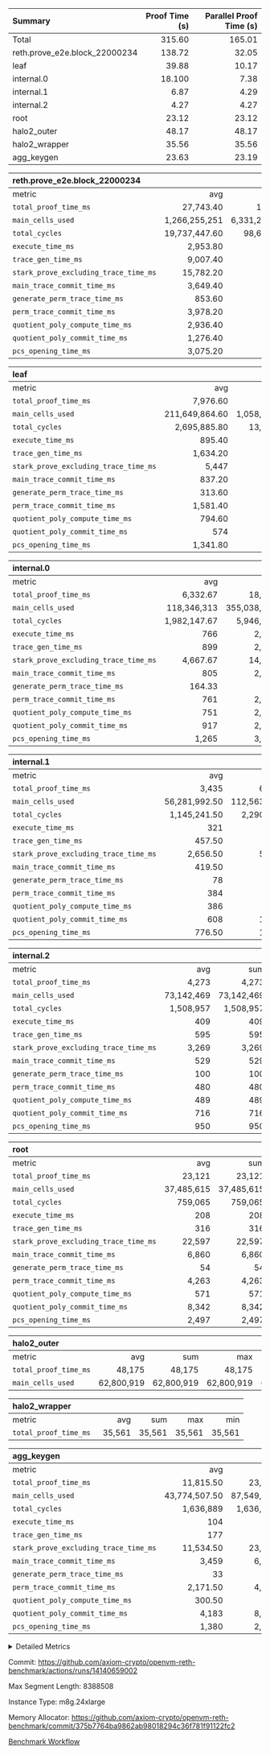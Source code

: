 | Summary | Proof Time (s) | Parallel Proof Time (s) |
|:---|---:|---:|
| Total |  315.60 |  165.01 |
| reth.prove_e2e.block_22000234 |  138.72 |  32.05 |
| leaf |  39.88 |  10.17 |
| internal.0 |  18.100 |  7.38 |
| internal.1 |  6.87 |  4.29 |
| internal.2 |  4.27 |  4.27 |
| root |  23.12 |  23.12 |
| halo2_outer |  48.17 |  48.17 |
| halo2_wrapper |  35.56 |  35.56 |
| agg_keygen |  23.63 |  23.19 |


| reth.prove_e2e.block_22000234 |||||
|:---|---:|---:|---:|---:|
|metric|avg|sum|max|min|
| `total_proof_time_ms ` |  27,743.40 |  138,717 |  32,045 |  21,824 |
| `main_cells_used     ` |  1,266,255,251 |  6,331,276,255 |  1,643,150,868 |  996,197,347 |
| `total_cycles        ` |  19,737,447.60 |  98,687,238 |  24,096,580 |  9,579,079 |
| `execute_time_ms     ` |  2,953.80 |  14,769 |  4,570 |  1,541 |
| `trace_gen_time_ms   ` |  9,007.40 |  45,037 |  10,486 |  6,310 |
| `stark_prove_excluding_trace_time_ms` |  15,782.20 |  78,911 |  19,726 |  13,973 |
| `main_trace_commit_time_ms` |  3,649.40 |  18,247 |  5,115 |  2,862 |
| `generate_perm_trace_time_ms` |  853.60 |  4,268 |  979 |  617 |
| `perm_trace_commit_time_ms` |  3,978.20 |  19,891 |  4,848 |  2,906 |
| `quotient_poly_compute_time_ms` |  2,936.40 |  14,682 |  4,109 |  2,120 |
| `quotient_poly_commit_time_ms` |  1,276.40 |  6,382 |  1,425 |  916 |
| `pcs_opening_time_ms ` |  3,075.20 |  15,376 |  3,419 |  2,227 |

| leaf |||||
|:---|---:|---:|---:|---:|
|metric|avg|sum|max|min|
| `total_proof_time_ms ` |  7,976.60 |  39,883 |  10,166 |  6,235 |
| `main_cells_used     ` |  211,649,864.60 |  1,058,249,323 |  278,407,873 |  156,606,851 |
| `total_cycles        ` |  2,695,885.80 |  13,479,429 |  3,458,995 |  2,040,724 |
| `execute_time_ms     ` |  895.40 |  4,477 |  1,104 |  739 |
| `trace_gen_time_ms   ` |  1,634.20 |  8,171 |  2,086 |  1,265 |
| `stark_prove_excluding_trace_time_ms` |  5,447 |  27,235 |  6,976 |  4,231 |
| `main_trace_commit_time_ms` |  837.20 |  4,186 |  1,057 |  654 |
| `generate_perm_trace_time_ms` |  313.60 |  1,568 |  411 |  234 |
| `perm_trace_commit_time_ms` |  1,581.40 |  7,907 |  2,019 |  1,207 |
| `quotient_poly_compute_time_ms` |  794.60 |  3,973 |  1,021 |  616 |
| `quotient_poly_commit_time_ms` |  574 |  2,870 |  734 |  458 |
| `pcs_opening_time_ms ` |  1,341.80 |  6,709 |  1,730 |  1,059 |

| internal.0 |||||
|:---|---:|---:|---:|---:|
|metric|avg|sum|max|min|
| `total_proof_time_ms ` |  6,332.67 |  18,998 |  7,376 |  4,281 |
| `main_cells_used     ` |  118,346,313 |  355,038,939 |  142,121,925 |  70,990,305 |
| `total_cycles        ` |  1,982,147.67 |  5,946,443 |  2,381,772 |  1,183,032 |
| `execute_time_ms     ` |  766 |  2,298 |  925 |  452 |
| `trace_gen_time_ms   ` |  899 |  2,697 |  1,085 |  550 |
| `stark_prove_excluding_trace_time_ms` |  4,667.67 |  14,003 |  5,389 |  3,279 |
| `main_trace_commit_time_ms` |  805 |  2,415 |  944 |  530 |
| `generate_perm_trace_time_ms` |  164.33 |  493 |  203 |  111 |
| `perm_trace_commit_time_ms` |  761 |  2,283 |  898 |  505 |
| `quotient_poly_compute_time_ms` |  751 |  2,253 |  874 |  505 |
| `quotient_poly_commit_time_ms` |  917 |  2,751 |  1,025 |  705 |
| `pcs_opening_time_ms ` |  1,265 |  3,795 |  1,440 |  919 |

| internal.1 |||||
|:---|---:|---:|---:|---:|
|metric|avg|sum|max|min|
| `total_proof_time_ms ` |  3,435 |  6,870 |  4,294 |  2,576 |
| `main_cells_used     ` |  56,281,992.50 |  112,563,985 |  75,084,543 |  37,479,442 |
| `total_cycles        ` |  1,145,241.50 |  2,290,483 |  1,531,872 |  758,611 |
| `execute_time_ms     ` |  321 |  642 |  432 |  210 |
| `trace_gen_time_ms   ` |  457.50 |  915 |  605 |  310 |
| `stark_prove_excluding_trace_time_ms` |  2,656.50 |  5,313 |  3,257 |  2,056 |
| `main_trace_commit_time_ms` |  419.50 |  839 |  524 |  315 |
| `generate_perm_trace_time_ms` |  78 |  156 |  102 |  54 |
| `perm_trace_commit_time_ms` |  384 |  768 |  479 |  289 |
| `quotient_poly_compute_time_ms` |  386 |  772 |  492 |  280 |
| `quotient_poly_commit_time_ms` |  608 |  1,216 |  734 |  482 |
| `pcs_opening_time_ms ` |  776.50 |  1,553 |  922 |  631 |

| internal.2 |||||
|:---|---:|---:|---:|---:|
|metric|avg|sum|max|min|
| `total_proof_time_ms ` |  4,273 |  4,273 |  4,273 |  4,273 |
| `main_cells_used     ` |  73,142,469 |  73,142,469 |  73,142,469 |  73,142,469 |
| `total_cycles        ` |  1,508,957 |  1,508,957 |  1,508,957 |  1,508,957 |
| `execute_time_ms     ` |  409 |  409 |  409 |  409 |
| `trace_gen_time_ms   ` |  595 |  595 |  595 |  595 |
| `stark_prove_excluding_trace_time_ms` |  3,269 |  3,269 |  3,269 |  3,269 |
| `main_trace_commit_time_ms` |  529 |  529 |  529 |  529 |
| `generate_perm_trace_time_ms` |  100 |  100 |  100 |  100 |
| `perm_trace_commit_time_ms` |  480 |  480 |  480 |  480 |
| `quotient_poly_compute_time_ms` |  489 |  489 |  489 |  489 |
| `quotient_poly_commit_time_ms` |  716 |  716 |  716 |  716 |
| `pcs_opening_time_ms ` |  950 |  950 |  950 |  950 |

| root |||||
|:---|---:|---:|---:|---:|
|metric|avg|sum|max|min|
| `total_proof_time_ms ` |  23,121 |  23,121 |  23,121 |  23,121 |
| `main_cells_used     ` |  37,485,615 |  37,485,615 |  37,485,615 |  37,485,615 |
| `total_cycles        ` |  759,065 |  759,065 |  759,065 |  759,065 |
| `execute_time_ms     ` |  208 |  208 |  208 |  208 |
| `trace_gen_time_ms   ` |  316 |  316 |  316 |  316 |
| `stark_prove_excluding_trace_time_ms` |  22,597 |  22,597 |  22,597 |  22,597 |
| `main_trace_commit_time_ms` |  6,860 |  6,860 |  6,860 |  6,860 |
| `generate_perm_trace_time_ms` |  54 |  54 |  54 |  54 |
| `perm_trace_commit_time_ms` |  4,263 |  4,263 |  4,263 |  4,263 |
| `quotient_poly_compute_time_ms` |  571 |  571 |  571 |  571 |
| `quotient_poly_commit_time_ms` |  8,342 |  8,342 |  8,342 |  8,342 |
| `pcs_opening_time_ms ` |  2,497 |  2,497 |  2,497 |  2,497 |

| halo2_outer |||||
|:---|---:|---:|---:|---:|
|metric|avg|sum|max|min|
| `total_proof_time_ms ` |  48,175 |  48,175 |  48,175 |  48,175 |
| `main_cells_used     ` |  62,800,919 |  62,800,919 |  62,800,919 |  62,800,919 |

| halo2_wrapper |||||
|:---|---:|---:|---:|---:|
|metric|avg|sum|max|min|
| `total_proof_time_ms ` |  35,561 |  35,561 |  35,561 |  35,561 |

| agg_keygen |||||
|:---|---:|---:|---:|---:|
|metric|avg|sum|max|min|
| `total_proof_time_ms ` |  11,815.50 |  23,631 |  23,188 |  443 |
| `main_cells_used     ` |  43,774,507.50 |  87,549,015 |  86,883,099 |  665,916 |
| `total_cycles        ` |  1,636,889 |  1,636,889 |  1,636,889 |  1,636,889 |
| `execute_time_ms     ` |  104 |  208 |  208 |  0 |
| `trace_gen_time_ms   ` |  177 |  354 |  326 |  28 |
| `stark_prove_excluding_trace_time_ms` |  11,534.50 |  23,069 |  22,654 |  415 |
| `main_trace_commit_time_ms` |  3,459 |  6,918 |  6,868 |  50 |
| `generate_perm_trace_time_ms` |  33 |  66 |  55 |  11 |
| `perm_trace_commit_time_ms` |  2,171.50 |  4,343 |  4,293 |  50 |
| `quotient_poly_compute_time_ms` |  300.50 |  601 |  571 |  30 |
| `quotient_poly_commit_time_ms` |  4,183 |  8,366 |  8,307 |  59 |
| `pcs_opening_time_ms ` |  1,380 |  2,760 |  2,549 |  211 |



<details>
<summary>Detailed Metrics</summary>

| air_name | block_number | quotient_deg | interactions | constraints |
| --- | --- | --- | --- | --- |
| AccessAdapterAir<16> | 22000234 | 2 | 5 | 12 | 
| AccessAdapterAir<2> | 22000234 | 2 | 5 | 12 | 
| AccessAdapterAir<32> | 22000234 | 2 | 5 | 12 | 
| AccessAdapterAir<4> | 22000234 | 2 | 5 | 12 | 
| AccessAdapterAir<8> | 22000234 | 2 | 5 | 12 | 
| BitwiseOperationLookupAir<8> | 22000234 | 2 | 2 | 4 | 
| KeccakVmAir | 22000234 | 2 | 321 | 4,513 | 
| MemoryMerkleAir<8> | 22000234 | 2 | 4 | 39 | 
| PersistentBoundaryAir<8> | 22000234 | 2 | 3 | 7 | 
| PhantomAir | 22000234 | 2 | 3 | 5 | 
| Poseidon2PeripheryAir<BabyBearParameters>, 1> | 22000234 | 2 | 1 | 286 | 
| ProgramAir | 22000234 | 1 | 1 | 4 | 
| RangeTupleCheckerAir<2> | 22000234 | 1 | 1 | 4 | 
| Rv32HintStoreAir | 22000234 | 2 | 18 | 28 | 
| Sha256VmAir | 22000234 | 2 | 50 | 663 | 
| VariableRangeCheckerAir | 22000234 | 1 | 1 | 4 | 
| VmAirWrapper<Rv32BaseAluAdapterAir, BaseAluCoreAir<4, 8> | 22000234 | 2 | 20 | 37 | 
| VmAirWrapper<Rv32BaseAluAdapterAir, LessThanCoreAir<4, 8> | 22000234 | 2 | 18 | 40 | 
| VmAirWrapper<Rv32BaseAluAdapterAir, ShiftCoreAir<4, 8> | 22000234 | 2 | 24 | 91 | 
| VmAirWrapper<Rv32BranchAdapterAir, BranchEqualCoreAir<4> | 22000234 | 2 | 11 | 20 | 
| VmAirWrapper<Rv32BranchAdapterAir, BranchLessThanCoreAir<4, 8> | 22000234 | 2 | 13 | 35 | 
| VmAirWrapper<Rv32CondRdWriteAdapterAir, Rv32JalLuiCoreAir> | 22000234 | 2 | 10 | 18 | 
| VmAirWrapper<Rv32HeapAdapterAir<2, 32, 32>, BaseAluCoreAir<32, 8> | 22000234 | 2 | 61 | 126 | 
| VmAirWrapper<Rv32HeapAdapterAir<2, 32, 32>, LessThanCoreAir<32, 8> | 22000234 | 2 | 31 | 129 | 
| VmAirWrapper<Rv32HeapAdapterAir<2, 32, 32>, MultiplicationCoreAir<32, 8> | 22000234 | 2 | 61 | 57 | 
| VmAirWrapper<Rv32HeapAdapterAir<2, 32, 32>, ShiftCoreAir<32, 8> | 22000234 | 2 | 79 | 2,161 | 
| VmAirWrapper<Rv32HeapBranchAdapterAir<2, 32>, BranchEqualCoreAir<32> | 22000234 | 2 | 20 | 55 | 
| VmAirWrapper<Rv32HeapBranchAdapterAir<2, 32>, BranchLessThanCoreAir<32, 8> | 22000234 | 2 | 22 | 126 | 
| VmAirWrapper<Rv32IsEqualModAdapterAir<2, 1, 32, 32>, ModularIsEqualCoreAir<32, 4, 8> | 22000234 | 2 | 25 | 225 | 
| VmAirWrapper<Rv32IsEqualModAdapterAir<2, 3, 16, 48>, ModularIsEqualCoreAir<48, 4, 8> | 22000234 | 2 | 41 | 333 | 
| VmAirWrapper<Rv32JalrAdapterAir, Rv32JalrCoreAir> | 22000234 | 2 | 16 | 20 | 
| VmAirWrapper<Rv32LoadStoreAdapterAir, LoadSignExtendCoreAir<4, 8> | 22000234 | 2 | 18 | 33 | 
| VmAirWrapper<Rv32LoadStoreAdapterAir, LoadStoreCoreAir<4> | 22000234 | 2 | 17 | 40 | 
| VmAirWrapper<Rv32MultAdapterAir, DivRemCoreAir<4, 8> | 22000234 | 2 | 25 | 84 | 
| VmAirWrapper<Rv32MultAdapterAir, MulHCoreAir<4, 8> | 22000234 | 2 | 24 | 31 | 
| VmAirWrapper<Rv32MultAdapterAir, MultiplicationCoreAir<4, 8> | 22000234 | 2 | 19 | 19 | 
| VmAirWrapper<Rv32RdWriteAdapterAir, Rv32AuipcCoreAir> | 22000234 | 2 | 12 | 14 | 
| VmAirWrapper<Rv32VecHeapAdapterAir<1, 2, 2, 32, 32>, FieldExpressionCoreAir> | 22000234 | 2 | 415 | 480 | 
| VmAirWrapper<Rv32VecHeapAdapterAir<1, 6, 6, 16, 16>, FieldExpressionCoreAir> | 22000234 | 2 | 832 | 921 | 
| VmAirWrapper<Rv32VecHeapAdapterAir<2, 1, 1, 32, 32>, FieldExpressionCoreAir> | 22000234 | 2 | 158 | 190 | 
| VmAirWrapper<Rv32VecHeapAdapterAir<2, 2, 2, 32, 32>, FieldExpressionCoreAir> | 22000234 | 2 | 428 | 457 | 
| VmAirWrapper<Rv32VecHeapAdapterAir<2, 3, 3, 16, 16>, FieldExpressionCoreAir> | 22000234 | 2 | 246 | 288 | 
| VmAirWrapper<Rv32VecHeapAdapterAir<2, 6, 6, 16, 16>, FieldExpressionCoreAir> | 22000234 | 2 | 668 | 701 | 
| VmConnectorAir | 22000234 | 2 | 5 | 11 | 

| block_number | execute_time_ms |
| --- | --- |
| 22000234 | 209 | 

| group | air_name | block_number | rows | quotient_deg | prep_cols | perm_cols | main_cols | interactions | constraints | cells |
| --- | --- | --- | --- | --- | --- | --- | --- | --- | --- | --- |
| agg_keygen | AccessAdapterAir<16> | 22000234 |  | 2 |  |  |  | 5 | 12 |  | 
| agg_keygen | AccessAdapterAir<2> | 22000234 | 524,288 | 8 |  | 16 | 11 | 5 | 12 | 14,155,776 | 
| agg_keygen | AccessAdapterAir<32> | 22000234 |  | 2 |  |  |  | 5 | 12 |  | 
| agg_keygen | AccessAdapterAir<4> | 22000234 | 262,144 | 8 |  | 16 | 13 | 5 | 12 | 7,602,176 | 
| agg_keygen | AccessAdapterAir<8> | 22000234 | 8,192 | 8 |  | 16 | 17 | 5 | 12 | 270,336 | 
| agg_keygen | BitwiseOperationLookupAir<8> | 22000234 |  | 2 |  |  |  | 2 | 4 |  | 
| agg_keygen | FriReducedOpeningAir | 22000234 | 524,288 | 8 |  | 84 | 27 | 39 | 71 | 58,195,968 | 
| agg_keygen | JalRangeCheckAir | 22000234 | 65,536 | 8 |  | 28 | 12 | 9 | 14 | 2,621,440 | 
| agg_keygen | MemoryMerkleAir<8> | 22000234 |  | 2 |  |  |  | 4 | 39 |  | 
| agg_keygen | NativePoseidon2Air<BabyBearParameters>, 1> | 22000234 | 65,536 | 8 |  | 312 | 398 | 136 | 572 | 46,530,560 | 
| agg_keygen | PersistentBoundaryAir<8> | 22000234 |  | 2 |  |  |  | 3 | 7 |  | 
| agg_keygen | PhantomAir | 22000234 | 32,768 | 4 |  | 12 | 6 | 3 | 5 | 589,824 | 
| agg_keygen | Poseidon2PeripheryAir<BabyBearParameters>, 1> | 22000234 |  | 2 |  |  |  | 1 | 286 |  | 
| agg_keygen | ProgramAir | 22000234 | 131,072 | 1 |  | 8 | 10 | 1 | 4 | 2,359,296 | 
| agg_keygen | RangeTupleCheckerAir<2> | 22000234 |  | 1 |  |  |  | 1 | 4 |  | 
| agg_keygen | Rv32HintStoreAir | 22000234 |  | 2 |  |  |  | 18 | 28 |  | 
| agg_keygen | VariableRangeCheckerAir | 22000234 | 262,144 | 1 | 2 | 8 | 1 | 1 | 4 | 2,359,296 | 
| agg_keygen | VmAirWrapper<AluNativeAdapterAir, FieldArithmeticCoreAir> | 22000234 | 1,048,576 | 8 |  | 36 | 29 | 15 | 27 | 68,157,440 | 
| agg_keygen | VmAirWrapper<BranchNativeAdapterAir, BranchEqualCoreAir<1> | 22000234 | 262,144 | 8 |  | 28 | 23 | 11 | 25 | 13,369,344 | 
| agg_keygen | VmAirWrapper<NativeAdapterAir<2, 0>, PublicValuesCoreAir> | 22000234 | 64 | 8 |  | 28 | 27 | 11 | 30 | 3,520 | 
| agg_keygen | VmAirWrapper<NativeLoadStoreAdapterAir<1>, NativeLoadStoreCoreAir<1> | 22000234 | 524,288 | 8 |  | 40 | 21 | 15 | 20 | 31,981,568 | 
| agg_keygen | VmAirWrapper<NativeLoadStoreAdapterAir<4>, NativeLoadStoreCoreAir<4> | 22000234 | 131,072 | 8 |  | 40 | 27 | 15 | 20 | 8,781,824 | 
| agg_keygen | VmAirWrapper<NativeVectorizedAdapterAir<4>, FieldExtensionCoreAir> | 22000234 | 131,072 | 8 |  | 36 | 38 | 15 | 27 | 9,699,328 | 
| agg_keygen | VmAirWrapper<Rv32BaseAluAdapterAir, BaseAluCoreAir<4, 8> | 22000234 |  | 2 |  |  |  | 20 | 37 |  | 
| agg_keygen | VmAirWrapper<Rv32BaseAluAdapterAir, LessThanCoreAir<4, 8> | 22000234 |  | 2 |  |  |  | 18 | 40 |  | 
| agg_keygen | VmAirWrapper<Rv32BaseAluAdapterAir, ShiftCoreAir<4, 8> | 22000234 |  | 2 |  |  |  | 24 | 91 |  | 
| agg_keygen | VmAirWrapper<Rv32BranchAdapterAir, BranchEqualCoreAir<4> | 22000234 |  | 2 |  |  |  | 11 | 20 |  | 
| agg_keygen | VmAirWrapper<Rv32BranchAdapterAir, BranchLessThanCoreAir<4, 8> | 22000234 |  | 2 |  |  |  | 13 | 35 |  | 
| agg_keygen | VmAirWrapper<Rv32CondRdWriteAdapterAir, Rv32JalLuiCoreAir> | 22000234 |  | 2 |  |  |  | 10 | 18 |  | 
| agg_keygen | VmAirWrapper<Rv32JalrAdapterAir, Rv32JalrCoreAir> | 22000234 |  | 2 |  |  |  | 16 | 20 |  | 
| agg_keygen | VmAirWrapper<Rv32LoadStoreAdapterAir, LoadSignExtendCoreAir<4, 8> | 22000234 |  | 2 |  |  |  | 18 | 33 |  | 
| agg_keygen | VmAirWrapper<Rv32LoadStoreAdapterAir, LoadStoreCoreAir<4> | 22000234 |  | 2 |  |  |  | 17 | 40 |  | 
| agg_keygen | VmAirWrapper<Rv32MultAdapterAir, DivRemCoreAir<4, 8> | 22000234 |  | 2 |  |  |  | 25 | 84 |  | 
| agg_keygen | VmAirWrapper<Rv32MultAdapterAir, MulHCoreAir<4, 8> | 22000234 |  | 2 |  |  |  | 24 | 31 |  | 
| agg_keygen | VmAirWrapper<Rv32MultAdapterAir, MultiplicationCoreAir<4, 8> | 22000234 |  | 2 |  |  |  | 19 | 19 |  | 
| agg_keygen | VmAirWrapper<Rv32RdWriteAdapterAir, Rv32AuipcCoreAir> | 22000234 |  | 2 |  |  |  | 12 | 14 |  | 
| agg_keygen | VmConnectorAir | 22000234 | 2 | 8 | 1 | 16 | 5 | 5 | 11 | 42 | 
| agg_keygen | VolatileBoundaryAir | 22000234 | 131,072 | 8 |  | 20 | 12 | 7 | 19 | 4,194,304 | 

| group | air_name | block_number | idx | rows | prep_cols | perm_cols | main_cols | cells |
| --- | --- | --- | --- | --- | --- | --- | --- | --- |
| internal.0 | AccessAdapterAir<2> | 22000234 | 0 | 524,288 |  | 12 | 11 | 12,058,624 | 
| internal.0 | AccessAdapterAir<2> | 22000234 | 1 | 524,288 |  | 12 | 11 | 12,058,624 | 
| internal.0 | AccessAdapterAir<2> | 22000234 | 2 | 524,288 |  | 12 | 11 | 12,058,624 | 
| internal.0 | AccessAdapterAir<4> | 22000234 | 0 | 262,144 |  | 12 | 13 | 6,553,600 | 
| internal.0 | AccessAdapterAir<4> | 22000234 | 1 | 262,144 |  | 12 | 13 | 6,553,600 | 
| internal.0 | AccessAdapterAir<4> | 22000234 | 2 | 262,144 |  | 12 | 13 | 6,553,600 | 
| internal.0 | AccessAdapterAir<8> | 22000234 | 0 | 8,192 |  | 12 | 17 | 237,568 | 
| internal.0 | AccessAdapterAir<8> | 22000234 | 1 | 8,192 |  | 12 | 17 | 237,568 | 
| internal.0 | AccessAdapterAir<8> | 22000234 | 2 | 4,096 |  | 12 | 17 | 118,784 | 
| internal.0 | FriReducedOpeningAir | 22000234 | 0 | 1,048,576 |  | 44 | 27 | 74,448,896 | 
| internal.0 | FriReducedOpeningAir | 22000234 | 1 | 1,048,576 |  | 44 | 27 | 74,448,896 | 
| internal.0 | FriReducedOpeningAir | 22000234 | 2 | 524,288 |  | 44 | 27 | 37,224,448 | 
| internal.0 | JalRangeCheckAir | 22000234 | 0 | 131,072 |  | 16 | 12 | 3,670,016 | 
| internal.0 | JalRangeCheckAir | 22000234 | 1 | 131,072 |  | 16 | 12 | 3,670,016 | 
| internal.0 | JalRangeCheckAir | 22000234 | 2 | 65,536 |  | 16 | 12 | 1,835,008 | 
| internal.0 | NativePoseidon2Air<BabyBearParameters>, 1> | 22000234 | 0 | 131,072 |  | 160 | 398 | 73,138,176 | 
| internal.0 | NativePoseidon2Air<BabyBearParameters>, 1> | 22000234 | 1 | 131,072 |  | 160 | 398 | 73,138,176 | 
| internal.0 | NativePoseidon2Air<BabyBearParameters>, 1> | 22000234 | 2 | 65,536 |  | 160 | 398 | 36,569,088 | 
| internal.0 | PhantomAir | 22000234 | 0 | 65,536 |  | 8 | 6 | 917,504 | 
| internal.0 | PhantomAir | 22000234 | 1 | 65,536 |  | 8 | 6 | 917,504 | 
| internal.0 | PhantomAir | 22000234 | 2 | 16,384 |  | 8 | 6 | 229,376 | 
| internal.0 | ProgramAir | 22000234 | 0 | 131,072 |  | 8 | 10 | 2,359,296 | 
| internal.0 | ProgramAir | 22000234 | 1 | 131,072 |  | 8 | 10 | 2,359,296 | 
| internal.0 | ProgramAir | 22000234 | 2 | 131,072 |  | 8 | 10 | 2,359,296 | 
| internal.0 | VariableRangeCheckerAir | 22000234 | 0 | 262,144 | 2 | 8 | 1 | 2,359,296 | 
| internal.0 | VariableRangeCheckerAir | 22000234 | 1 | 262,144 | 2 | 8 | 1 | 2,359,296 | 
| internal.0 | VariableRangeCheckerAir | 22000234 | 2 | 262,144 | 2 | 8 | 1 | 2,359,296 | 
| internal.0 | VmAirWrapper<AluNativeAdapterAir, FieldArithmeticCoreAir> | 22000234 | 0 | 2,097,152 |  | 20 | 29 | 102,760,448 | 
| internal.0 | VmAirWrapper<AluNativeAdapterAir, FieldArithmeticCoreAir> | 22000234 | 1 | 2,097,152 |  | 20 | 29 | 102,760,448 | 
| internal.0 | VmAirWrapper<AluNativeAdapterAir, FieldArithmeticCoreAir> | 22000234 | 2 | 1,048,576 |  | 20 | 29 | 51,380,224 | 
| internal.0 | VmAirWrapper<BranchNativeAdapterAir, BranchEqualCoreAir<1> | 22000234 | 0 | 262,144 |  | 16 | 23 | 10,223,616 | 
| internal.0 | VmAirWrapper<BranchNativeAdapterAir, BranchEqualCoreAir<1> | 22000234 | 1 | 262,144 |  | 16 | 23 | 10,223,616 | 
| internal.0 | VmAirWrapper<BranchNativeAdapterAir, BranchEqualCoreAir<1> | 22000234 | 2 | 131,072 |  | 16 | 23 | 5,111,808 | 
| internal.0 | VmAirWrapper<NativeAdapterAir<2, 0>, PublicValuesCoreAir> | 22000234 | 0 | 64 |  | 16 | 23 | 2,496 | 
| internal.0 | VmAirWrapper<NativeAdapterAir<2, 0>, PublicValuesCoreAir> | 22000234 | 1 | 64 |  | 16 | 23 | 2,496 | 
| internal.0 | VmAirWrapper<NativeAdapterAir<2, 0>, PublicValuesCoreAir> | 22000234 | 2 | 64 |  | 16 | 23 | 2,496 | 
| internal.0 | VmAirWrapper<NativeLoadStoreAdapterAir<1>, NativeLoadStoreCoreAir<1> | 22000234 | 0 | 524,288 |  | 24 | 21 | 23,592,960 | 
| internal.0 | VmAirWrapper<NativeLoadStoreAdapterAir<1>, NativeLoadStoreCoreAir<1> | 22000234 | 1 | 524,288 |  | 24 | 21 | 23,592,960 | 
| internal.0 | VmAirWrapper<NativeLoadStoreAdapterAir<1>, NativeLoadStoreCoreAir<1> | 22000234 | 2 | 262,144 |  | 24 | 21 | 11,796,480 | 
| internal.0 | VmAirWrapper<NativeLoadStoreAdapterAir<4>, NativeLoadStoreCoreAir<4> | 22000234 | 0 | 262,144 |  | 24 | 27 | 13,369,344 | 
| internal.0 | VmAirWrapper<NativeLoadStoreAdapterAir<4>, NativeLoadStoreCoreAir<4> | 22000234 | 1 | 262,144 |  | 24 | 27 | 13,369,344 | 
| internal.0 | VmAirWrapper<NativeLoadStoreAdapterAir<4>, NativeLoadStoreCoreAir<4> | 22000234 | 2 | 131,072 |  | 24 | 27 | 6,684,672 | 
| internal.0 | VmAirWrapper<NativeVectorizedAdapterAir<4>, FieldExtensionCoreAir> | 22000234 | 0 | 262,144 |  | 20 | 38 | 15,204,352 | 
| internal.0 | VmAirWrapper<NativeVectorizedAdapterAir<4>, FieldExtensionCoreAir> | 22000234 | 1 | 262,144 |  | 20 | 38 | 15,204,352 | 
| internal.0 | VmAirWrapper<NativeVectorizedAdapterAir<4>, FieldExtensionCoreAir> | 22000234 | 2 | 131,072 |  | 20 | 38 | 7,602,176 | 
| internal.0 | VmConnectorAir | 22000234 | 0 | 2 | 1 | 12 | 5 | 34 | 
| internal.0 | VmConnectorAir | 22000234 | 1 | 2 | 1 | 12 | 5 | 34 | 
| internal.0 | VmConnectorAir | 22000234 | 2 | 2 | 1 | 12 | 5 | 34 | 
| internal.0 | VolatileBoundaryAir | 22000234 | 0 | 262,144 |  | 12 | 12 | 6,291,456 | 
| internal.0 | VolatileBoundaryAir | 22000234 | 1 | 262,144 |  | 12 | 12 | 6,291,456 | 
| internal.0 | VolatileBoundaryAir | 22000234 | 2 | 262,144 |  | 12 | 12 | 6,291,456 | 
| internal.1 | AccessAdapterAir<2> | 22000234 | 3 | 524,288 |  | 12 | 11 | 12,058,624 | 
| internal.1 | AccessAdapterAir<2> | 22000234 | 4 | 262,144 |  | 12 | 11 | 6,029,312 | 
| internal.1 | AccessAdapterAir<4> | 22000234 | 3 | 262,144 |  | 12 | 13 | 6,553,600 | 
| internal.1 | AccessAdapterAir<4> | 22000234 | 4 | 131,072 |  | 12 | 13 | 3,276,800 | 
| internal.1 | AccessAdapterAir<8> | 22000234 | 3 | 8,192 |  | 12 | 17 | 237,568 | 
| internal.1 | AccessAdapterAir<8> | 22000234 | 4 | 4,096 |  | 12 | 17 | 118,784 | 
| internal.1 | FriReducedOpeningAir | 22000234 | 3 | 262,144 |  | 44 | 27 | 18,612,224 | 
| internal.1 | FriReducedOpeningAir | 22000234 | 4 | 131,072 |  | 44 | 27 | 9,306,112 | 
| internal.1 | JalRangeCheckAir | 22000234 | 3 | 65,536 |  | 16 | 12 | 1,835,008 | 
| internal.1 | JalRangeCheckAir | 22000234 | 4 | 32,768 |  | 16 | 12 | 917,504 | 
| internal.1 | NativePoseidon2Air<BabyBearParameters>, 1> | 22000234 | 3 | 65,536 |  | 160 | 398 | 36,569,088 | 
| internal.1 | NativePoseidon2Air<BabyBearParameters>, 1> | 22000234 | 4 | 32,768 |  | 160 | 398 | 18,284,544 | 
| internal.1 | PhantomAir | 22000234 | 3 | 16,384 |  | 8 | 6 | 229,376 | 
| internal.1 | PhantomAir | 22000234 | 4 | 8,192 |  | 8 | 6 | 114,688 | 
| internal.1 | ProgramAir | 22000234 | 3 | 131,072 |  | 8 | 10 | 2,359,296 | 
| internal.1 | ProgramAir | 22000234 | 4 | 131,072 |  | 8 | 10 | 2,359,296 | 
| internal.1 | VariableRangeCheckerAir | 22000234 | 3 | 262,144 | 2 | 8 | 1 | 2,359,296 | 
| internal.1 | VariableRangeCheckerAir | 22000234 | 4 | 262,144 | 2 | 8 | 1 | 2,359,296 | 
| internal.1 | VmAirWrapper<AluNativeAdapterAir, FieldArithmeticCoreAir> | 22000234 | 3 | 1,048,576 |  | 20 | 29 | 51,380,224 | 
| internal.1 | VmAirWrapper<AluNativeAdapterAir, FieldArithmeticCoreAir> | 22000234 | 4 | 524,288 |  | 20 | 29 | 25,690,112 | 
| internal.1 | VmAirWrapper<BranchNativeAdapterAir, BranchEqualCoreAir<1> | 22000234 | 3 | 262,144 |  | 16 | 23 | 10,223,616 | 
| internal.1 | VmAirWrapper<BranchNativeAdapterAir, BranchEqualCoreAir<1> | 22000234 | 4 | 131,072 |  | 16 | 23 | 5,111,808 | 
| internal.1 | VmAirWrapper<NativeAdapterAir<2, 0>, PublicValuesCoreAir> | 22000234 | 3 | 64 |  | 16 | 23 | 2,496 | 
| internal.1 | VmAirWrapper<NativeAdapterAir<2, 0>, PublicValuesCoreAir> | 22000234 | 4 | 64 |  | 16 | 23 | 2,496 | 
| internal.1 | VmAirWrapper<NativeLoadStoreAdapterAir<1>, NativeLoadStoreCoreAir<1> | 22000234 | 3 | 524,288 |  | 24 | 21 | 23,592,960 | 
| internal.1 | VmAirWrapper<NativeLoadStoreAdapterAir<1>, NativeLoadStoreCoreAir<1> | 22000234 | 4 | 262,144 |  | 24 | 21 | 11,796,480 | 
| internal.1 | VmAirWrapper<NativeLoadStoreAdapterAir<4>, NativeLoadStoreCoreAir<4> | 22000234 | 3 | 131,072 |  | 24 | 27 | 6,684,672 | 
| internal.1 | VmAirWrapper<NativeLoadStoreAdapterAir<4>, NativeLoadStoreCoreAir<4> | 22000234 | 4 | 65,536 |  | 24 | 27 | 3,342,336 | 
| internal.1 | VmAirWrapper<NativeVectorizedAdapterAir<4>, FieldExtensionCoreAir> | 22000234 | 3 | 131,072 |  | 20 | 38 | 7,602,176 | 
| internal.1 | VmAirWrapper<NativeVectorizedAdapterAir<4>, FieldExtensionCoreAir> | 22000234 | 4 | 65,536 |  | 20 | 38 | 3,801,088 | 
| internal.1 | VmConnectorAir | 22000234 | 3 | 2 | 1 | 12 | 5 | 34 | 
| internal.1 | VmConnectorAir | 22000234 | 4 | 2 | 1 | 12 | 5 | 34 | 
| internal.1 | VolatileBoundaryAir | 22000234 | 3 | 131,072 |  | 12 | 12 | 3,145,728 | 
| internal.1 | VolatileBoundaryAir | 22000234 | 4 | 131,072 |  | 12 | 12 | 3,145,728 | 
| internal.2 | AccessAdapterAir<2> | 22000234 | 5 | 524,288 |  | 12 | 11 | 12,058,624 | 
| internal.2 | AccessAdapterAir<4> | 22000234 | 5 | 262,144 |  | 12 | 13 | 6,553,600 | 
| internal.2 | AccessAdapterAir<8> | 22000234 | 5 | 8,192 |  | 12 | 17 | 237,568 | 
| internal.2 | FriReducedOpeningAir | 22000234 | 5 | 262,144 |  | 44 | 27 | 18,612,224 | 
| internal.2 | JalRangeCheckAir | 22000234 | 5 | 65,536 |  | 16 | 12 | 1,835,008 | 
| internal.2 | NativePoseidon2Air<BabyBearParameters>, 1> | 22000234 | 5 | 65,536 |  | 160 | 398 | 36,569,088 | 
| internal.2 | PhantomAir | 22000234 | 5 | 16,384 |  | 8 | 6 | 229,376 | 
| internal.2 | ProgramAir | 22000234 | 5 | 131,072 |  | 8 | 10 | 2,359,296 | 
| internal.2 | VariableRangeCheckerAir | 22000234 | 5 | 262,144 | 2 | 8 | 1 | 2,359,296 | 
| internal.2 | VmAirWrapper<AluNativeAdapterAir, FieldArithmeticCoreAir> | 22000234 | 5 | 1,048,576 |  | 20 | 29 | 51,380,224 | 
| internal.2 | VmAirWrapper<BranchNativeAdapterAir, BranchEqualCoreAir<1> | 22000234 | 5 | 262,144 |  | 16 | 23 | 10,223,616 | 
| internal.2 | VmAirWrapper<NativeAdapterAir<2, 0>, PublicValuesCoreAir> | 22000234 | 5 | 64 |  | 16 | 23 | 2,496 | 
| internal.2 | VmAirWrapper<NativeLoadStoreAdapterAir<1>, NativeLoadStoreCoreAir<1> | 22000234 | 5 | 524,288 |  | 24 | 21 | 23,592,960 | 
| internal.2 | VmAirWrapper<NativeLoadStoreAdapterAir<4>, NativeLoadStoreCoreAir<4> | 22000234 | 5 | 131,072 |  | 24 | 27 | 6,684,672 | 
| internal.2 | VmAirWrapper<NativeVectorizedAdapterAir<4>, FieldExtensionCoreAir> | 22000234 | 5 | 131,072 |  | 20 | 38 | 7,602,176 | 
| internal.2 | VmConnectorAir | 22000234 | 5 | 2 | 1 | 12 | 5 | 34 | 
| internal.2 | VolatileBoundaryAir | 22000234 | 5 | 131,072 |  | 12 | 12 | 3,145,728 | 
| leaf | AccessAdapterAir<2> | 22000234 | 0 | 1,048,576 |  | 16 | 11 | 28,311,552 | 
| leaf | AccessAdapterAir<2> | 22000234 | 1 | 1,048,576 |  | 16 | 11 | 28,311,552 | 
| leaf | AccessAdapterAir<2> | 22000234 | 2 | 2,097,152 |  | 16 | 11 | 56,623,104 | 
| leaf | AccessAdapterAir<2> | 22000234 | 3 | 1,048,576 |  | 16 | 11 | 28,311,552 | 
| leaf | AccessAdapterAir<2> | 22000234 | 4 | 1,048,576 |  | 16 | 11 | 28,311,552 | 
| leaf | AccessAdapterAir<4> | 22000234 | 0 | 524,288 |  | 16 | 13 | 15,204,352 | 
| leaf | AccessAdapterAir<4> | 22000234 | 1 | 524,288 |  | 16 | 13 | 15,204,352 | 
| leaf | AccessAdapterAir<4> | 22000234 | 2 | 1,048,576 |  | 16 | 13 | 30,408,704 | 
| leaf | AccessAdapterAir<4> | 22000234 | 3 | 524,288 |  | 16 | 13 | 15,204,352 | 
| leaf | AccessAdapterAir<4> | 22000234 | 4 | 524,288 |  | 16 | 13 | 15,204,352 | 
| leaf | AccessAdapterAir<8> | 22000234 | 0 | 32,768 |  | 16 | 17 | 1,081,344 | 
| leaf | AccessAdapterAir<8> | 22000234 | 1 | 16,384 |  | 16 | 17 | 540,672 | 
| leaf | AccessAdapterAir<8> | 22000234 | 2 | 32,768 |  | 16 | 17 | 1,081,344 | 
| leaf | AccessAdapterAir<8> | 22000234 | 3 | 32,768 |  | 16 | 17 | 1,081,344 | 
| leaf | AccessAdapterAir<8> | 22000234 | 4 | 16,384 |  | 16 | 17 | 540,672 | 
| leaf | FriReducedOpeningAir | 22000234 | 0 | 4,194,304 |  | 84 | 27 | 465,567,744 | 
| leaf | FriReducedOpeningAir | 22000234 | 1 | 2,097,152 |  | 84 | 27 | 232,783,872 | 
| leaf | FriReducedOpeningAir | 22000234 | 2 | 4,194,304 |  | 84 | 27 | 465,567,744 | 
| leaf | FriReducedOpeningAir | 22000234 | 3 | 2,097,152 |  | 84 | 27 | 232,783,872 | 
| leaf | FriReducedOpeningAir | 22000234 | 4 | 2,097,152 |  | 84 | 27 | 232,783,872 | 
| leaf | JalRangeCheckAir | 22000234 | 0 | 65,536 |  | 28 | 12 | 2,621,440 | 
| leaf | JalRangeCheckAir | 22000234 | 1 | 65,536 |  | 28 | 12 | 2,621,440 | 
| leaf | JalRangeCheckAir | 22000234 | 2 | 65,536 |  | 28 | 12 | 2,621,440 | 
| leaf | JalRangeCheckAir | 22000234 | 3 | 65,536 |  | 28 | 12 | 2,621,440 | 
| leaf | JalRangeCheckAir | 22000234 | 4 | 65,536 |  | 28 | 12 | 2,621,440 | 
| leaf | NativePoseidon2Air<BabyBearParameters>, 1> | 22000234 | 0 | 262,144 |  | 312 | 398 | 186,122,240 | 
| leaf | NativePoseidon2Air<BabyBearParameters>, 1> | 22000234 | 1 | 262,144 |  | 312 | 398 | 186,122,240 | 
| leaf | NativePoseidon2Air<BabyBearParameters>, 1> | 22000234 | 2 | 262,144 |  | 312 | 398 | 186,122,240 | 
| leaf | NativePoseidon2Air<BabyBearParameters>, 1> | 22000234 | 3 | 262,144 |  | 312 | 398 | 186,122,240 | 
| leaf | NativePoseidon2Air<BabyBearParameters>, 1> | 22000234 | 4 | 262,144 |  | 312 | 398 | 186,122,240 | 
| leaf | PhantomAir | 22000234 | 0 | 32,768 |  | 12 | 6 | 589,824 | 
| leaf | PhantomAir | 22000234 | 1 | 32,768 |  | 12 | 6 | 589,824 | 
| leaf | PhantomAir | 22000234 | 2 | 32,768 |  | 12 | 6 | 589,824 | 
| leaf | PhantomAir | 22000234 | 3 | 32,768 |  | 12 | 6 | 589,824 | 
| leaf | PhantomAir | 22000234 | 4 | 32,768 |  | 12 | 6 | 589,824 | 
| leaf | ProgramAir | 22000234 | 0 | 2,097,152 |  | 8 | 10 | 37,748,736 | 
| leaf | ProgramAir | 22000234 | 1 | 2,097,152 |  | 8 | 10 | 37,748,736 | 
| leaf | ProgramAir | 22000234 | 2 | 2,097,152 |  | 8 | 10 | 37,748,736 | 
| leaf | ProgramAir | 22000234 | 3 | 2,097,152 |  | 8 | 10 | 37,748,736 | 
| leaf | ProgramAir | 22000234 | 4 | 2,097,152 |  | 8 | 10 | 37,748,736 | 
| leaf | VariableRangeCheckerAir | 22000234 | 0 | 262,144 | 2 | 8 | 1 | 2,359,296 | 
| leaf | VariableRangeCheckerAir | 22000234 | 1 | 262,144 | 2 | 8 | 1 | 2,359,296 | 
| leaf | VariableRangeCheckerAir | 22000234 | 2 | 262,144 | 2 | 8 | 1 | 2,359,296 | 
| leaf | VariableRangeCheckerAir | 22000234 | 3 | 262,144 | 2 | 8 | 1 | 2,359,296 | 
| leaf | VariableRangeCheckerAir | 22000234 | 4 | 262,144 | 2 | 8 | 1 | 2,359,296 | 
| leaf | VmAirWrapper<AluNativeAdapterAir, FieldArithmeticCoreAir> | 22000234 | 0 | 2,097,152 |  | 36 | 29 | 136,314,880 | 
| leaf | VmAirWrapper<AluNativeAdapterAir, FieldArithmeticCoreAir> | 22000234 | 1 | 1,048,576 |  | 36 | 29 | 68,157,440 | 
| leaf | VmAirWrapper<AluNativeAdapterAir, FieldArithmeticCoreAir> | 22000234 | 2 | 2,097,152 |  | 36 | 29 | 136,314,880 | 
| leaf | VmAirWrapper<AluNativeAdapterAir, FieldArithmeticCoreAir> | 22000234 | 3 | 2,097,152 |  | 36 | 29 | 136,314,880 | 
| leaf | VmAirWrapper<AluNativeAdapterAir, FieldArithmeticCoreAir> | 22000234 | 4 | 2,097,152 |  | 36 | 29 | 136,314,880 | 
| leaf | VmAirWrapper<BranchNativeAdapterAir, BranchEqualCoreAir<1> | 22000234 | 0 | 524,288 |  | 28 | 23 | 26,738,688 | 
| leaf | VmAirWrapper<BranchNativeAdapterAir, BranchEqualCoreAir<1> | 22000234 | 1 | 262,144 |  | 28 | 23 | 13,369,344 | 
| leaf | VmAirWrapper<BranchNativeAdapterAir, BranchEqualCoreAir<1> | 22000234 | 2 | 524,288 |  | 28 | 23 | 26,738,688 | 
| leaf | VmAirWrapper<BranchNativeAdapterAir, BranchEqualCoreAir<1> | 22000234 | 3 | 524,288 |  | 28 | 23 | 26,738,688 | 
| leaf | VmAirWrapper<BranchNativeAdapterAir, BranchEqualCoreAir<1> | 22000234 | 4 | 262,144 |  | 28 | 23 | 13,369,344 | 
| leaf | VmAirWrapper<NativeAdapterAir<2, 0>, PublicValuesCoreAir> | 22000234 | 0 | 64 |  | 28 | 27 | 3,520 | 
| leaf | VmAirWrapper<NativeAdapterAir<2, 0>, PublicValuesCoreAir> | 22000234 | 1 | 64 |  | 28 | 27 | 3,520 | 
| leaf | VmAirWrapper<NativeAdapterAir<2, 0>, PublicValuesCoreAir> | 22000234 | 2 | 64 |  | 28 | 27 | 3,520 | 
| leaf | VmAirWrapper<NativeAdapterAir<2, 0>, PublicValuesCoreAir> | 22000234 | 3 | 64 |  | 28 | 27 | 3,520 | 
| leaf | VmAirWrapper<NativeAdapterAir<2, 0>, PublicValuesCoreAir> | 22000234 | 4 | 64 |  | 28 | 27 | 3,520 | 
| leaf | VmAirWrapper<NativeLoadStoreAdapterAir<1>, NativeLoadStoreCoreAir<1> | 22000234 | 0 | 1,048,576 |  | 40 | 21 | 63,963,136 | 
| leaf | VmAirWrapper<NativeLoadStoreAdapterAir<1>, NativeLoadStoreCoreAir<1> | 22000234 | 1 | 524,288 |  | 40 | 21 | 31,981,568 | 
| leaf | VmAirWrapper<NativeLoadStoreAdapterAir<1>, NativeLoadStoreCoreAir<1> | 22000234 | 2 | 1,048,576 |  | 40 | 21 | 63,963,136 | 
| leaf | VmAirWrapper<NativeLoadStoreAdapterAir<1>, NativeLoadStoreCoreAir<1> | 22000234 | 3 | 1,048,576 |  | 40 | 21 | 63,963,136 | 
| leaf | VmAirWrapper<NativeLoadStoreAdapterAir<1>, NativeLoadStoreCoreAir<1> | 22000234 | 4 | 524,288 |  | 40 | 21 | 31,981,568 | 
| leaf | VmAirWrapper<NativeLoadStoreAdapterAir<4>, NativeLoadStoreCoreAir<4> | 22000234 | 0 | 262,144 |  | 40 | 27 | 17,563,648 | 
| leaf | VmAirWrapper<NativeLoadStoreAdapterAir<4>, NativeLoadStoreCoreAir<4> | 22000234 | 1 | 131,072 |  | 40 | 27 | 8,781,824 | 
| leaf | VmAirWrapper<NativeLoadStoreAdapterAir<4>, NativeLoadStoreCoreAir<4> | 22000234 | 2 | 262,144 |  | 40 | 27 | 17,563,648 | 
| leaf | VmAirWrapper<NativeLoadStoreAdapterAir<4>, NativeLoadStoreCoreAir<4> | 22000234 | 3 | 131,072 |  | 40 | 27 | 8,781,824 | 
| leaf | VmAirWrapper<NativeLoadStoreAdapterAir<4>, NativeLoadStoreCoreAir<4> | 22000234 | 4 | 131,072 |  | 40 | 27 | 8,781,824 | 
| leaf | VmAirWrapper<NativeVectorizedAdapterAir<4>, FieldExtensionCoreAir> | 22000234 | 0 | 262,144 |  | 36 | 38 | 19,398,656 | 
| leaf | VmAirWrapper<NativeVectorizedAdapterAir<4>, FieldExtensionCoreAir> | 22000234 | 1 | 262,144 |  | 36 | 38 | 19,398,656 | 
| leaf | VmAirWrapper<NativeVectorizedAdapterAir<4>, FieldExtensionCoreAir> | 22000234 | 2 | 524,288 |  | 36 | 38 | 38,797,312 | 
| leaf | VmAirWrapper<NativeVectorizedAdapterAir<4>, FieldExtensionCoreAir> | 22000234 | 3 | 262,144 |  | 36 | 38 | 19,398,656 | 
| leaf | VmAirWrapper<NativeVectorizedAdapterAir<4>, FieldExtensionCoreAir> | 22000234 | 4 | 262,144 |  | 36 | 38 | 19,398,656 | 
| leaf | VmConnectorAir | 22000234 | 0 | 2 | 1 | 16 | 5 | 42 | 
| leaf | VmConnectorAir | 22000234 | 1 | 2 | 1 | 16 | 5 | 42 | 
| leaf | VmConnectorAir | 22000234 | 2 | 2 | 1 | 16 | 5 | 42 | 
| leaf | VmConnectorAir | 22000234 | 3 | 2 | 1 | 16 | 5 | 42 | 
| leaf | VmConnectorAir | 22000234 | 4 | 2 | 1 | 16 | 5 | 42 | 
| leaf | VolatileBoundaryAir | 22000234 | 0 | 1,048,576 |  | 20 | 12 | 33,554,432 | 
| leaf | VolatileBoundaryAir | 22000234 | 1 | 524,288 |  | 20 | 12 | 16,777,216 | 
| leaf | VolatileBoundaryAir | 22000234 | 2 | 1,048,576 |  | 20 | 12 | 33,554,432 | 
| leaf | VolatileBoundaryAir | 22000234 | 3 | 524,288 |  | 20 | 12 | 16,777,216 | 
| leaf | VolatileBoundaryAir | 22000234 | 4 | 524,288 |  | 20 | 12 | 16,777,216 | 
| root | AccessAdapterAir<2> | 22000234 | 0 | 262,144 |  | 8 | 11 | 4,980,736 | 
| root | AccessAdapterAir<4> | 22000234 | 0 | 131,072 |  | 8 | 13 | 2,752,512 | 
| root | AccessAdapterAir<8> | 22000234 | 0 | 4,096 |  | 8 | 17 | 102,400 | 
| root | FriReducedOpeningAir | 22000234 | 0 | 131,072 |  | 24 | 27 | 6,684,672 | 
| root | JalRangeCheckAir | 22000234 | 0 | 32,768 |  | 12 | 12 | 786,432 | 
| root | NativePoseidon2Air<BabyBearParameters>, 1> | 22000234 | 0 | 32,768 |  | 84 | 398 | 15,794,176 | 
| root | PhantomAir | 22000234 | 0 | 8,192 |  | 8 | 6 | 114,688 | 
| root | ProgramAir | 22000234 | 0 | 131,072 |  | 8 | 10 | 2,359,296 | 
| root | VariableRangeCheckerAir | 22000234 | 0 | 262,144 | 2 | 8 | 1 | 2,359,296 | 
| root | VmAirWrapper<AluNativeAdapterAir, FieldArithmeticCoreAir> | 22000234 | 0 | 524,288 |  | 12 | 29 | 21,495,808 | 
| root | VmAirWrapper<BranchNativeAdapterAir, BranchEqualCoreAir<1> | 22000234 | 0 | 131,072 |  | 12 | 23 | 4,587,520 | 
| root | VmAirWrapper<NativeAdapterAir<2, 0>, PublicValuesCoreAir> | 22000234 | 0 | 64 |  | 12 | 22 | 2,176 | 
| root | VmAirWrapper<NativeLoadStoreAdapterAir<1>, NativeLoadStoreCoreAir<1> | 22000234 | 0 | 262,144 |  | 16 | 21 | 9,699,328 | 
| root | VmAirWrapper<NativeLoadStoreAdapterAir<4>, NativeLoadStoreCoreAir<4> | 22000234 | 0 | 65,536 |  | 16 | 27 | 2,818,048 | 
| root | VmAirWrapper<NativeVectorizedAdapterAir<4>, FieldExtensionCoreAir> | 22000234 | 0 | 65,536 |  | 12 | 38 | 3,276,800 | 
| root | VmConnectorAir | 22000234 | 0 | 2 | 1 | 8 | 5 | 26 | 
| root | VolatileBoundaryAir | 22000234 | 0 | 131,072 |  | 8 | 12 | 2,621,440 | 

| group | air_name | block_number | segment | rows | prep_cols | perm_cols | main_cols | cells |
| --- | --- | --- | --- | --- | --- | --- | --- | --- |
| agg_keygen | AccessAdapterAir<16> | 22000234 | 0 | 1 |  | 16 | 25 | 41 | 
| agg_keygen | AccessAdapterAir<2> | 22000234 | 0 | 1 |  | 16 | 11 | 27 | 
| agg_keygen | AccessAdapterAir<32> | 22000234 | 0 | 1 |  | 16 | 41 | 57 | 
| agg_keygen | AccessAdapterAir<4> | 22000234 | 0 | 1 |  | 16 | 13 | 29 | 
| agg_keygen | AccessAdapterAir<8> | 22000234 | 0 | 1 |  | 16 | 17 | 33 | 
| agg_keygen | BitwiseOperationLookupAir<8> | 22000234 | 0 | 65,536 | 3 | 8 | 2 | 655,360 | 
| agg_keygen | MemoryMerkleAir<8> | 22000234 | 0 | 64 |  | 16 | 32 | 3,072 | 
| agg_keygen | PersistentBoundaryAir<8> | 22000234 | 0 | 1 |  | 12 | 20 | 32 | 
| agg_keygen | PhantomAir | 22000234 | 0 | 1 |  | 12 | 6 | 18 | 
| agg_keygen | Poseidon2PeripheryAir<BabyBearParameters>, 1> | 22000234 | 0 | 32 |  | 8 | 300 | 9,856 | 
| agg_keygen | ProgramAir | 22000234 | 0 | 1 |  | 8 | 10 | 18 | 
| agg_keygen | RangeTupleCheckerAir<2> | 22000234 | 0 | 524,288 | 2 | 8 | 1 | 4,718,592 | 
| agg_keygen | Rv32HintStoreAir | 22000234 | 0 | 1 |  | 44 | 32 | 76 | 
| agg_keygen | VariableRangeCheckerAir | 22000234 | 0 | 262,144 | 2 | 8 | 1 | 2,359,296 | 
| agg_keygen | VmAirWrapper<Rv32BaseAluAdapterAir, BaseAluCoreAir<4, 8> | 22000234 | 0 | 1 |  | 52 | 36 | 88 | 
| agg_keygen | VmAirWrapper<Rv32BaseAluAdapterAir, LessThanCoreAir<4, 8> | 22000234 | 0 | 1 |  | 40 | 37 | 77 | 
| agg_keygen | VmAirWrapper<Rv32BaseAluAdapterAir, ShiftCoreAir<4, 8> | 22000234 | 0 | 1 |  | 52 | 53 | 105 | 
| agg_keygen | VmAirWrapper<Rv32BranchAdapterAir, BranchEqualCoreAir<4> | 22000234 | 0 | 1 |  | 28 | 26 | 54 | 
| agg_keygen | VmAirWrapper<Rv32BranchAdapterAir, BranchLessThanCoreAir<4, 8> | 22000234 | 0 | 1 |  | 32 | 32 | 64 | 
| agg_keygen | VmAirWrapper<Rv32CondRdWriteAdapterAir, Rv32JalLuiCoreAir> | 22000234 | 0 | 1 |  | 28 | 18 | 46 | 
| agg_keygen | VmAirWrapper<Rv32JalrAdapterAir, Rv32JalrCoreAir> | 22000234 | 0 | 1 |  | 36 | 28 | 64 | 
| agg_keygen | VmAirWrapper<Rv32LoadStoreAdapterAir, LoadSignExtendCoreAir<4, 8> | 22000234 | 0 | 1 |  | 52 | 36 | 88 | 
| agg_keygen | VmAirWrapper<Rv32LoadStoreAdapterAir, LoadStoreCoreAir<4> | 22000234 | 0 | 1 |  | 52 | 41 | 93 | 
| agg_keygen | VmAirWrapper<Rv32MultAdapterAir, DivRemCoreAir<4, 8> | 22000234 | 0 | 1 |  | 72 | 59 | 131 | 
| agg_keygen | VmAirWrapper<Rv32MultAdapterAir, MulHCoreAir<4, 8> | 22000234 | 0 | 1 |  | 72 | 39 | 111 | 
| agg_keygen | VmAirWrapper<Rv32MultAdapterAir, MultiplicationCoreAir<4, 8> | 22000234 | 0 | 1 |  | 52 | 31 | 83 | 
| agg_keygen | VmAirWrapper<Rv32RdWriteAdapterAir, Rv32AuipcCoreAir> | 22000234 | 0 | 1 |  | 28 | 20 | 48 | 
| agg_keygen | VmConnectorAir | 22000234 | 0 | 2 | 1 | 16 | 5 | 42 | 
| reth.prove_e2e.block_22000234 | AccessAdapterAir<16> | 22000234 | 0 | 64 |  | 16 | 25 | 2,624 | 
| reth.prove_e2e.block_22000234 | AccessAdapterAir<16> | 22000234 | 2 | 524,288 |  | 16 | 25 | 21,495,808 | 
| reth.prove_e2e.block_22000234 | AccessAdapterAir<16> | 22000234 | 3 | 262,144 |  | 16 | 25 | 10,747,904 | 
| reth.prove_e2e.block_22000234 | AccessAdapterAir<16> | 22000234 | 4 | 4,096 |  | 16 | 25 | 167,936 | 
| reth.prove_e2e.block_22000234 | AccessAdapterAir<2> | 22000234 | 2 | 1,024 |  | 16 | 11 | 27,648 | 
| reth.prove_e2e.block_22000234 | AccessAdapterAir<2> | 22000234 | 4 | 262,144 |  | 16 | 11 | 7,077,888 | 
| reth.prove_e2e.block_22000234 | AccessAdapterAir<32> | 22000234 | 0 | 32 |  | 16 | 41 | 1,824 | 
| reth.prove_e2e.block_22000234 | AccessAdapterAir<32> | 22000234 | 2 | 262,144 |  | 16 | 41 | 14,942,208 | 
| reth.prove_e2e.block_22000234 | AccessAdapterAir<32> | 22000234 | 3 | 131,072 |  | 16 | 41 | 7,471,104 | 
| reth.prove_e2e.block_22000234 | AccessAdapterAir<32> | 22000234 | 4 | 2,048 |  | 16 | 41 | 116,736 | 
| reth.prove_e2e.block_22000234 | AccessAdapterAir<4> | 22000234 | 0 | 64 |  | 16 | 13 | 1,856 | 
| reth.prove_e2e.block_22000234 | AccessAdapterAir<4> | 22000234 | 2 | 512 |  | 16 | 13 | 14,848 | 
| reth.prove_e2e.block_22000234 | AccessAdapterAir<4> | 22000234 | 4 | 131,072 |  | 16 | 13 | 3,801,088 | 
| reth.prove_e2e.block_22000234 | AccessAdapterAir<8> | 22000234 | 0 | 1,048,576 |  | 16 | 17 | 34,603,008 | 
| reth.prove_e2e.block_22000234 | AccessAdapterAir<8> | 22000234 | 1 | 2,097,152 |  | 16 | 17 | 69,206,016 | 
| reth.prove_e2e.block_22000234 | AccessAdapterAir<8> | 22000234 | 2 | 2,097,152 |  | 16 | 17 | 69,206,016 | 
| reth.prove_e2e.block_22000234 | AccessAdapterAir<8> | 22000234 | 3 | 2,097,152 |  | 16 | 17 | 69,206,016 | 
| reth.prove_e2e.block_22000234 | AccessAdapterAir<8> | 22000234 | 4 | 1,048,576 |  | 16 | 17 | 34,603,008 | 
| reth.prove_e2e.block_22000234 | BitwiseOperationLookupAir<8> | 22000234 | 0 | 65,536 | 3 | 8 | 2 | 655,360 | 
| reth.prove_e2e.block_22000234 | BitwiseOperationLookupAir<8> | 22000234 | 1 | 65,536 | 3 | 8 | 2 | 655,360 | 
| reth.prove_e2e.block_22000234 | BitwiseOperationLookupAir<8> | 22000234 | 2 | 65,536 | 3 | 8 | 2 | 655,360 | 
| reth.prove_e2e.block_22000234 | BitwiseOperationLookupAir<8> | 22000234 | 3 | 65,536 | 3 | 8 | 2 | 655,360 | 
| reth.prove_e2e.block_22000234 | BitwiseOperationLookupAir<8> | 22000234 | 4 | 65,536 | 3 | 8 | 2 | 655,360 | 
| reth.prove_e2e.block_22000234 | KeccakVmAir | 22000234 | 0 | 1 |  | 1,056 | 3,163 | 4,219 | 
| reth.prove_e2e.block_22000234 | KeccakVmAir | 22000234 | 1 | 262,144 |  | 1,056 | 3,163 | 1,105,985,536 | 
| reth.prove_e2e.block_22000234 | KeccakVmAir | 22000234 | 2 | 65,536 |  | 1,056 | 3,163 | 276,496,384 | 
| reth.prove_e2e.block_22000234 | KeccakVmAir | 22000234 | 3 | 32,768 |  | 1,056 | 3,163 | 138,248,192 | 
| reth.prove_e2e.block_22000234 | KeccakVmAir | 22000234 | 4 | 262,144 |  | 1,056 | 3,163 | 1,105,985,536 | 
| reth.prove_e2e.block_22000234 | MemoryMerkleAir<8> | 22000234 | 0 | 1,048,576 |  | 16 | 32 | 50,331,648 | 
| reth.prove_e2e.block_22000234 | MemoryMerkleAir<8> | 22000234 | 1 | 2,097,152 |  | 16 | 32 | 100,663,296 | 
| reth.prove_e2e.block_22000234 | MemoryMerkleAir<8> | 22000234 | 2 | 1,048,576 |  | 16 | 32 | 50,331,648 | 
| reth.prove_e2e.block_22000234 | MemoryMerkleAir<8> | 22000234 | 3 | 1,048,576 |  | 16 | 32 | 50,331,648 | 
| reth.prove_e2e.block_22000234 | MemoryMerkleAir<8> | 22000234 | 4 | 2,097,152 |  | 16 | 32 | 100,663,296 | 
| reth.prove_e2e.block_22000234 | PersistentBoundaryAir<8> | 22000234 | 0 | 1,048,576 |  | 12 | 20 | 33,554,432 | 
| reth.prove_e2e.block_22000234 | PersistentBoundaryAir<8> | 22000234 | 1 | 2,097,152 |  | 12 | 20 | 67,108,864 | 
| reth.prove_e2e.block_22000234 | PersistentBoundaryAir<8> | 22000234 | 2 | 1,048,576 |  | 12 | 20 | 33,554,432 | 
| reth.prove_e2e.block_22000234 | PersistentBoundaryAir<8> | 22000234 | 3 | 1,048,576 |  | 12 | 20 | 33,554,432 | 
| reth.prove_e2e.block_22000234 | PersistentBoundaryAir<8> | 22000234 | 4 | 1,048,576 |  | 12 | 20 | 33,554,432 | 
| reth.prove_e2e.block_22000234 | PhantomAir | 22000234 | 0 | 4 |  | 12 | 6 | 72 | 
| reth.prove_e2e.block_22000234 | PhantomAir | 22000234 | 1 | 2 |  | 12 | 6 | 36 | 
| reth.prove_e2e.block_22000234 | PhantomAir | 22000234 | 2 | 128 |  | 12 | 6 | 2,304 | 
| reth.prove_e2e.block_22000234 | PhantomAir | 22000234 | 3 | 32 |  | 12 | 6 | 576 | 
| reth.prove_e2e.block_22000234 | PhantomAir | 22000234 | 4 | 8 |  | 12 | 6 | 144 | 
| reth.prove_e2e.block_22000234 | Poseidon2PeripheryAir<BabyBearParameters>, 1> | 22000234 | 0 | 1,048,576 |  | 8 | 300 | 322,961,408 | 
| reth.prove_e2e.block_22000234 | Poseidon2PeripheryAir<BabyBearParameters>, 1> | 22000234 | 1 | 1,048,576 |  | 8 | 300 | 322,961,408 | 
| reth.prove_e2e.block_22000234 | Poseidon2PeripheryAir<BabyBearParameters>, 1> | 22000234 | 2 | 524,288 |  | 8 | 300 | 161,480,704 | 
| reth.prove_e2e.block_22000234 | Poseidon2PeripheryAir<BabyBearParameters>, 1> | 22000234 | 3 | 524,288 |  | 8 | 300 | 161,480,704 | 
| reth.prove_e2e.block_22000234 | Poseidon2PeripheryAir<BabyBearParameters>, 1> | 22000234 | 4 | 1,048,576 |  | 8 | 300 | 322,961,408 | 
| reth.prove_e2e.block_22000234 | ProgramAir | 22000234 | 0 | 524,288 |  | 8 | 10 | 9,437,184 | 
| reth.prove_e2e.block_22000234 | ProgramAir | 22000234 | 1 | 524,288 |  | 8 | 10 | 9,437,184 | 
| reth.prove_e2e.block_22000234 | ProgramAir | 22000234 | 2 | 524,288 |  | 8 | 10 | 9,437,184 | 
| reth.prove_e2e.block_22000234 | ProgramAir | 22000234 | 3 | 524,288 |  | 8 | 10 | 9,437,184 | 
| reth.prove_e2e.block_22000234 | ProgramAir | 22000234 | 4 | 524,288 |  | 8 | 10 | 9,437,184 | 
| reth.prove_e2e.block_22000234 | RangeTupleCheckerAir<2> | 22000234 | 0 | 2,097,152 | 2 | 8 | 1 | 18,874,368 | 
| reth.prove_e2e.block_22000234 | RangeTupleCheckerAir<2> | 22000234 | 1 | 2,097,152 | 2 | 8 | 1 | 18,874,368 | 
| reth.prove_e2e.block_22000234 | RangeTupleCheckerAir<2> | 22000234 | 2 | 2,097,152 | 2 | 8 | 1 | 18,874,368 | 
| reth.prove_e2e.block_22000234 | RangeTupleCheckerAir<2> | 22000234 | 3 | 2,097,152 | 2 | 8 | 1 | 18,874,368 | 
| reth.prove_e2e.block_22000234 | RangeTupleCheckerAir<2> | 22000234 | 4 | 2,097,152 | 2 | 8 | 1 | 18,874,368 | 
| reth.prove_e2e.block_22000234 | Rv32HintStoreAir | 22000234 | 0 | 524,288 |  | 44 | 32 | 39,845,888 | 
| reth.prove_e2e.block_22000234 | Rv32HintStoreAir | 22000234 | 1 | 1,048,576 |  | 44 | 32 | 79,691,776 | 
| reth.prove_e2e.block_22000234 | Rv32HintStoreAir | 22000234 | 2 | 1,024 |  | 44 | 32 | 77,824 | 
| reth.prove_e2e.block_22000234 | Sha256VmAir | 22000234 | 3 | 1,024 |  | 108 | 470 | 591,872 | 
| reth.prove_e2e.block_22000234 | VariableRangeCheckerAir | 22000234 | 0 | 262,144 | 2 | 8 | 1 | 2,359,296 | 
| reth.prove_e2e.block_22000234 | VariableRangeCheckerAir | 22000234 | 1 | 262,144 | 2 | 8 | 1 | 2,359,296 | 
| reth.prove_e2e.block_22000234 | VariableRangeCheckerAir | 22000234 | 2 | 262,144 | 2 | 8 | 1 | 2,359,296 | 
| reth.prove_e2e.block_22000234 | VariableRangeCheckerAir | 22000234 | 3 | 262,144 | 2 | 8 | 1 | 2,359,296 | 
| reth.prove_e2e.block_22000234 | VariableRangeCheckerAir | 22000234 | 4 | 262,144 | 2 | 8 | 1 | 2,359,296 | 
| reth.prove_e2e.block_22000234 | VmAirWrapper<Rv32BaseAluAdapterAir, BaseAluCoreAir<4, 8> | 22000234 | 0 | 8,388,608 |  | 52 | 36 | 738,197,504 | 
| reth.prove_e2e.block_22000234 | VmAirWrapper<Rv32BaseAluAdapterAir, BaseAluCoreAir<4, 8> | 22000234 | 1 | 8,388,608 |  | 52 | 36 | 738,197,504 | 
| reth.prove_e2e.block_22000234 | VmAirWrapper<Rv32BaseAluAdapterAir, BaseAluCoreAir<4, 8> | 22000234 | 2 | 8,388,608 |  | 52 | 36 | 738,197,504 | 
| reth.prove_e2e.block_22000234 | VmAirWrapper<Rv32BaseAluAdapterAir, BaseAluCoreAir<4, 8> | 22000234 | 3 | 8,388,608 |  | 52 | 36 | 738,197,504 | 
| reth.prove_e2e.block_22000234 | VmAirWrapper<Rv32BaseAluAdapterAir, BaseAluCoreAir<4, 8> | 22000234 | 4 | 4,194,304 |  | 52 | 36 | 369,098,752 | 
| reth.prove_e2e.block_22000234 | VmAirWrapper<Rv32BaseAluAdapterAir, LessThanCoreAir<4, 8> | 22000234 | 0 | 524,288 |  | 40 | 37 | 40,370,176 | 
| reth.prove_e2e.block_22000234 | VmAirWrapper<Rv32BaseAluAdapterAir, LessThanCoreAir<4, 8> | 22000234 | 1 | 524,288 |  | 40 | 37 | 40,370,176 | 
| reth.prove_e2e.block_22000234 | VmAirWrapper<Rv32BaseAluAdapterAir, LessThanCoreAir<4, 8> | 22000234 | 2 | 524,288 |  | 40 | 37 | 40,370,176 | 
| reth.prove_e2e.block_22000234 | VmAirWrapper<Rv32BaseAluAdapterAir, LessThanCoreAir<4, 8> | 22000234 | 3 | 524,288 |  | 40 | 37 | 40,370,176 | 
| reth.prove_e2e.block_22000234 | VmAirWrapper<Rv32BaseAluAdapterAir, LessThanCoreAir<4, 8> | 22000234 | 4 | 262,144 |  | 40 | 37 | 20,185,088 | 
| reth.prove_e2e.block_22000234 | VmAirWrapper<Rv32BaseAluAdapterAir, ShiftCoreAir<4, 8> | 22000234 | 0 | 1,048,576 |  | 52 | 53 | 110,100,480 | 
| reth.prove_e2e.block_22000234 | VmAirWrapper<Rv32BaseAluAdapterAir, ShiftCoreAir<4, 8> | 22000234 | 1 | 1,048,576 |  | 52 | 53 | 110,100,480 | 
| reth.prove_e2e.block_22000234 | VmAirWrapper<Rv32BaseAluAdapterAir, ShiftCoreAir<4, 8> | 22000234 | 2 | 2,097,152 |  | 52 | 53 | 220,200,960 | 
| reth.prove_e2e.block_22000234 | VmAirWrapper<Rv32BaseAluAdapterAir, ShiftCoreAir<4, 8> | 22000234 | 3 | 2,097,152 |  | 52 | 53 | 220,200,960 | 
| reth.prove_e2e.block_22000234 | VmAirWrapper<Rv32BaseAluAdapterAir, ShiftCoreAir<4, 8> | 22000234 | 4 | 524,288 |  | 52 | 53 | 55,050,240 | 
| reth.prove_e2e.block_22000234 | VmAirWrapper<Rv32BranchAdapterAir, BranchEqualCoreAir<4> | 22000234 | 0 | 2,097,152 |  | 28 | 26 | 113,246,208 | 
| reth.prove_e2e.block_22000234 | VmAirWrapper<Rv32BranchAdapterAir, BranchEqualCoreAir<4> | 22000234 | 1 | 2,097,152 |  | 28 | 26 | 113,246,208 | 
| reth.prove_e2e.block_22000234 | VmAirWrapper<Rv32BranchAdapterAir, BranchEqualCoreAir<4> | 22000234 | 2 | 2,097,152 |  | 28 | 26 | 113,246,208 | 
| reth.prove_e2e.block_22000234 | VmAirWrapper<Rv32BranchAdapterAir, BranchEqualCoreAir<4> | 22000234 | 3 | 2,097,152 |  | 28 | 26 | 113,246,208 | 
| reth.prove_e2e.block_22000234 | VmAirWrapper<Rv32BranchAdapterAir, BranchEqualCoreAir<4> | 22000234 | 4 | 2,097,152 |  | 28 | 26 | 113,246,208 | 
| reth.prove_e2e.block_22000234 | VmAirWrapper<Rv32BranchAdapterAir, BranchLessThanCoreAir<4, 8> | 22000234 | 0 | 1,048,576 |  | 32 | 32 | 67,108,864 | 
| reth.prove_e2e.block_22000234 | VmAirWrapper<Rv32BranchAdapterAir, BranchLessThanCoreAir<4, 8> | 22000234 | 1 | 1,048,576 |  | 32 | 32 | 67,108,864 | 
| reth.prove_e2e.block_22000234 | VmAirWrapper<Rv32BranchAdapterAir, BranchLessThanCoreAir<4, 8> | 22000234 | 2 | 2,097,152 |  | 32 | 32 | 134,217,728 | 
| reth.prove_e2e.block_22000234 | VmAirWrapper<Rv32BranchAdapterAir, BranchLessThanCoreAir<4, 8> | 22000234 | 3 | 2,097,152 |  | 32 | 32 | 134,217,728 | 
| reth.prove_e2e.block_22000234 | VmAirWrapper<Rv32BranchAdapterAir, BranchLessThanCoreAir<4, 8> | 22000234 | 4 | 262,144 |  | 32 | 32 | 16,777,216 | 
| reth.prove_e2e.block_22000234 | VmAirWrapper<Rv32CondRdWriteAdapterAir, Rv32JalLuiCoreAir> | 22000234 | 0 | 1,048,576 |  | 28 | 18 | 48,234,496 | 
| reth.prove_e2e.block_22000234 | VmAirWrapper<Rv32CondRdWriteAdapterAir, Rv32JalLuiCoreAir> | 22000234 | 1 | 1,048,576 |  | 28 | 18 | 48,234,496 | 
| reth.prove_e2e.block_22000234 | VmAirWrapper<Rv32CondRdWriteAdapterAir, Rv32JalLuiCoreAir> | 22000234 | 2 | 524,288 |  | 28 | 18 | 24,117,248 | 
| reth.prove_e2e.block_22000234 | VmAirWrapper<Rv32CondRdWriteAdapterAir, Rv32JalLuiCoreAir> | 22000234 | 3 | 524,288 |  | 28 | 18 | 24,117,248 | 
| reth.prove_e2e.block_22000234 | VmAirWrapper<Rv32CondRdWriteAdapterAir, Rv32JalLuiCoreAir> | 22000234 | 4 | 131,072 |  | 28 | 18 | 6,029,312 | 
| reth.prove_e2e.block_22000234 | VmAirWrapper<Rv32HeapAdapterAir<2, 32, 32>, BaseAluCoreAir<32, 8> | 22000234 | 2 | 8,192 |  | 192 | 168 | 2,949,120 | 
| reth.prove_e2e.block_22000234 | VmAirWrapper<Rv32HeapAdapterAir<2, 32, 32>, BaseAluCoreAir<32, 8> | 22000234 | 3 | 16,384 |  | 192 | 168 | 5,898,240 | 
| reth.prove_e2e.block_22000234 | VmAirWrapper<Rv32HeapAdapterAir<2, 32, 32>, BaseAluCoreAir<32, 8> | 22000234 | 4 | 256 |  | 192 | 168 | 92,160 | 
| reth.prove_e2e.block_22000234 | VmAirWrapper<Rv32HeapAdapterAir<2, 32, 32>, LessThanCoreAir<32, 8> | 22000234 | 2 | 4,096 |  | 68 | 169 | 970,752 | 
| reth.prove_e2e.block_22000234 | VmAirWrapper<Rv32HeapAdapterAir<2, 32, 32>, LessThanCoreAir<32, 8> | 22000234 | 3 | 8,192 |  | 68 | 169 | 1,941,504 | 
| reth.prove_e2e.block_22000234 | VmAirWrapper<Rv32HeapAdapterAir<2, 32, 32>, MultiplicationCoreAir<32, 8> | 22000234 | 2 | 1,024 |  | 192 | 164 | 364,544 | 
| reth.prove_e2e.block_22000234 | VmAirWrapper<Rv32HeapAdapterAir<2, 32, 32>, MultiplicationCoreAir<32, 8> | 22000234 | 3 | 1,024 |  | 192 | 164 | 364,544 | 
| reth.prove_e2e.block_22000234 | VmAirWrapper<Rv32HeapAdapterAir<2, 32, 32>, ShiftCoreAir<32, 8> | 22000234 | 2 | 2,048 |  | 164 | 241 | 829,440 | 
| reth.prove_e2e.block_22000234 | VmAirWrapper<Rv32HeapAdapterAir<2, 32, 32>, ShiftCoreAir<32, 8> | 22000234 | 3 | 2,048 |  | 164 | 241 | 829,440 | 
| reth.prove_e2e.block_22000234 | VmAirWrapper<Rv32HeapBranchAdapterAir<2, 32>, BranchEqualCoreAir<32> | 22000234 | 2 | 16,384 |  | 48 | 124 | 2,818,048 | 
| reth.prove_e2e.block_22000234 | VmAirWrapper<Rv32HeapBranchAdapterAir<2, 32>, BranchEqualCoreAir<32> | 22000234 | 3 | 16,384 |  | 48 | 124 | 2,818,048 | 
| reth.prove_e2e.block_22000234 | VmAirWrapper<Rv32HeapBranchAdapterAir<2, 32>, BranchEqualCoreAir<32> | 22000234 | 4 | 256 |  | 48 | 124 | 44,032 | 
| reth.prove_e2e.block_22000234 | VmAirWrapper<Rv32IsEqualModAdapterAir<2, 1, 32, 32>, ModularIsEqualCoreAir<32, 4, 8> | 22000234 | 0 | 1 |  | 56 | 166 | 222 | 
| reth.prove_e2e.block_22000234 | VmAirWrapper<Rv32IsEqualModAdapterAir<2, 1, 32, 32>, ModularIsEqualCoreAir<32, 4, 8> | 22000234 | 2 | 65,536 |  | 56 | 166 | 14,548,992 | 
| reth.prove_e2e.block_22000234 | VmAirWrapper<Rv32JalrAdapterAir, Rv32JalrCoreAir> | 22000234 | 0 | 524,288 |  | 36 | 28 | 33,554,432 | 
| reth.prove_e2e.block_22000234 | VmAirWrapper<Rv32JalrAdapterAir, Rv32JalrCoreAir> | 22000234 | 1 | 524,288 |  | 36 | 28 | 33,554,432 | 
| reth.prove_e2e.block_22000234 | VmAirWrapper<Rv32JalrAdapterAir, Rv32JalrCoreAir> | 22000234 | 2 | 524,288 |  | 36 | 28 | 33,554,432 | 
| reth.prove_e2e.block_22000234 | VmAirWrapper<Rv32JalrAdapterAir, Rv32JalrCoreAir> | 22000234 | 3 | 524,288 |  | 36 | 28 | 33,554,432 | 
| reth.prove_e2e.block_22000234 | VmAirWrapper<Rv32JalrAdapterAir, Rv32JalrCoreAir> | 22000234 | 4 | 262,144 |  | 36 | 28 | 16,777,216 | 
| reth.prove_e2e.block_22000234 | VmAirWrapper<Rv32LoadStoreAdapterAir, LoadSignExtendCoreAir<4, 8> | 22000234 | 0 | 1,048,576 |  | 52 | 36 | 92,274,688 | 
| reth.prove_e2e.block_22000234 | VmAirWrapper<Rv32LoadStoreAdapterAir, LoadSignExtendCoreAir<4, 8> | 22000234 | 1 | 1,048,576 |  | 52 | 36 | 92,274,688 | 
| reth.prove_e2e.block_22000234 | VmAirWrapper<Rv32LoadStoreAdapterAir, LoadSignExtendCoreAir<4, 8> | 22000234 | 2 | 1,048,576 |  | 52 | 36 | 92,274,688 | 
| reth.prove_e2e.block_22000234 | VmAirWrapper<Rv32LoadStoreAdapterAir, LoadSignExtendCoreAir<4, 8> | 22000234 | 3 | 1,048,576 |  | 52 | 36 | 92,274,688 | 
| reth.prove_e2e.block_22000234 | VmAirWrapper<Rv32LoadStoreAdapterAir, LoadSignExtendCoreAir<4, 8> | 22000234 | 4 | 1,048,576 |  | 52 | 36 | 92,274,688 | 
| reth.prove_e2e.block_22000234 | VmAirWrapper<Rv32LoadStoreAdapterAir, LoadStoreCoreAir<4> | 22000234 | 0 | 8,388,608 |  | 52 | 41 | 780,140,544 | 
| reth.prove_e2e.block_22000234 | VmAirWrapper<Rv32LoadStoreAdapterAir, LoadStoreCoreAir<4> | 22000234 | 1 | 8,388,608 |  | 52 | 41 | 780,140,544 | 
| reth.prove_e2e.block_22000234 | VmAirWrapper<Rv32LoadStoreAdapterAir, LoadStoreCoreAir<4> | 22000234 | 2 | 8,388,608 |  | 52 | 41 | 780,140,544 | 
| reth.prove_e2e.block_22000234 | VmAirWrapper<Rv32LoadStoreAdapterAir, LoadStoreCoreAir<4> | 22000234 | 3 | 8,388,608 |  | 52 | 41 | 780,140,544 | 
| reth.prove_e2e.block_22000234 | VmAirWrapper<Rv32LoadStoreAdapterAir, LoadStoreCoreAir<4> | 22000234 | 4 | 4,194,304 |  | 52 | 41 | 390,070,272 | 
| reth.prove_e2e.block_22000234 | VmAirWrapper<Rv32MultAdapterAir, DivRemCoreAir<4, 8> | 22000234 | 2 | 256 |  | 72 | 59 | 33,536 | 
| reth.prove_e2e.block_22000234 | VmAirWrapper<Rv32MultAdapterAir, DivRemCoreAir<4, 8> | 22000234 | 3 | 128 |  | 72 | 59 | 16,768 | 
| reth.prove_e2e.block_22000234 | VmAirWrapper<Rv32MultAdapterAir, DivRemCoreAir<4, 8> | 22000234 | 4 | 256 |  | 72 | 59 | 33,536 | 
| reth.prove_e2e.block_22000234 | VmAirWrapper<Rv32MultAdapterAir, MulHCoreAir<4, 8> | 22000234 | 1 | 4,096 |  | 72 | 39 | 454,656 | 
| reth.prove_e2e.block_22000234 | VmAirWrapper<Rv32MultAdapterAir, MulHCoreAir<4, 8> | 22000234 | 2 | 131,072 |  | 72 | 39 | 14,548,992 | 
| reth.prove_e2e.block_22000234 | VmAirWrapper<Rv32MultAdapterAir, MulHCoreAir<4, 8> | 22000234 | 3 | 131,072 |  | 72 | 39 | 14,548,992 | 
| reth.prove_e2e.block_22000234 | VmAirWrapper<Rv32MultAdapterAir, MulHCoreAir<4, 8> | 22000234 | 4 | 8,192 |  | 72 | 39 | 909,312 | 
| reth.prove_e2e.block_22000234 | VmAirWrapper<Rv32MultAdapterAir, MultiplicationCoreAir<4, 8> | 22000234 | 0 | 128 |  | 52 | 31 | 10,624 | 
| reth.prove_e2e.block_22000234 | VmAirWrapper<Rv32MultAdapterAir, MultiplicationCoreAir<4, 8> | 22000234 | 1 | 16,384 |  | 52 | 31 | 1,359,872 | 
| reth.prove_e2e.block_22000234 | VmAirWrapper<Rv32MultAdapterAir, MultiplicationCoreAir<4, 8> | 22000234 | 2 | 262,144 |  | 52 | 31 | 21,757,952 | 
| reth.prove_e2e.block_22000234 | VmAirWrapper<Rv32MultAdapterAir, MultiplicationCoreAir<4, 8> | 22000234 | 3 | 524,288 |  | 52 | 31 | 43,515,904 | 
| reth.prove_e2e.block_22000234 | VmAirWrapper<Rv32MultAdapterAir, MultiplicationCoreAir<4, 8> | 22000234 | 4 | 32,768 |  | 52 | 31 | 2,719,744 | 
| reth.prove_e2e.block_22000234 | VmAirWrapper<Rv32RdWriteAdapterAir, Rv32AuipcCoreAir> | 22000234 | 0 | 262,144 |  | 28 | 20 | 12,582,912 | 
| reth.prove_e2e.block_22000234 | VmAirWrapper<Rv32RdWriteAdapterAir, Rv32AuipcCoreAir> | 22000234 | 1 | 262,144 |  | 28 | 20 | 12,582,912 | 
| reth.prove_e2e.block_22000234 | VmAirWrapper<Rv32RdWriteAdapterAir, Rv32AuipcCoreAir> | 22000234 | 2 | 131,072 |  | 28 | 20 | 6,291,456 | 
| reth.prove_e2e.block_22000234 | VmAirWrapper<Rv32RdWriteAdapterAir, Rv32AuipcCoreAir> | 22000234 | 3 | 131,072 |  | 28 | 20 | 6,291,456 | 
| reth.prove_e2e.block_22000234 | VmAirWrapper<Rv32RdWriteAdapterAir, Rv32AuipcCoreAir> | 22000234 | 4 | 131,072 |  | 28 | 20 | 6,291,456 | 
| reth.prove_e2e.block_22000234 | VmAirWrapper<Rv32VecHeapAdapterAir<1, 2, 2, 32, 32>, FieldExpressionCoreAir> | 22000234 | 0 | 1 |  | 836 | 547 | 1,383 | 
| reth.prove_e2e.block_22000234 | VmAirWrapper<Rv32VecHeapAdapterAir<1, 2, 2, 32, 32>, FieldExpressionCoreAir> | 22000234 | 2 | 32,768 |  | 836 | 547 | 45,318,144 | 
| reth.prove_e2e.block_22000234 | VmAirWrapper<Rv32VecHeapAdapterAir<2, 1, 1, 32, 32>, FieldExpressionCoreAir> | 22000234 | 0 | 1 |  | 320 | 263 | 583 | 
| reth.prove_e2e.block_22000234 | VmAirWrapper<Rv32VecHeapAdapterAir<2, 1, 1, 32, 32>, FieldExpressionCoreAir> | 22000234 | 2 | 512 |  | 320 | 263 | 298,496 | 
| reth.prove_e2e.block_22000234 | VmAirWrapper<Rv32VecHeapAdapterAir<2, 2, 2, 32, 32>, FieldExpressionCoreAir> | 22000234 | 0 | 1 |  | 860 | 625 | 1,485 | 
| reth.prove_e2e.block_22000234 | VmAirWrapper<Rv32VecHeapAdapterAir<2, 2, 2, 32, 32>, FieldExpressionCoreAir> | 22000234 | 2 | 16,384 |  | 860 | 625 | 24,330,240 | 
| reth.prove_e2e.block_22000234 | VmConnectorAir | 22000234 | 0 | 2 | 1 | 16 | 5 | 42 | 
| reth.prove_e2e.block_22000234 | VmConnectorAir | 22000234 | 1 | 2 | 1 | 16 | 5 | 42 | 
| reth.prove_e2e.block_22000234 | VmConnectorAir | 22000234 | 2 | 2 | 1 | 16 | 5 | 42 | 
| reth.prove_e2e.block_22000234 | VmConnectorAir | 22000234 | 3 | 2 | 1 | 16 | 5 | 42 | 
| reth.prove_e2e.block_22000234 | VmConnectorAir | 22000234 | 4 | 2 | 1 | 16 | 5 | 42 | 

| group | block_number | trace_gen_time_ms | total_proof_time_ms | total_cycles | total_cells | stark_prove_excluding_trace_time_ms | quotient_poly_compute_time_ms | quotient_poly_commit_time_ms | perm_trace_commit_time_ms | pcs_opening_time_ms | num_segments | main_trace_commit_time_ms | main_cells_used | halo2_total_cells | halo2_keygen_time_ms | generate_perm_trace_time_ms | execute_time_ms |
| --- | --- | --- | --- | --- | --- | --- | --- | --- | --- | --- | --- | --- | --- | --- | --- | --- | --- |
| agg_keygen | 22000234 | 326 | 23,188 | 1,636,889 | 270,872,042 | 22,654 | 571 | 8,307 | 4,293 | 2,549 | 1 | 6,868 | 86,883,099 | 8,037,489 | 18,784 | 55 | 208 | 
| halo2_outer | 22000234 |  | 48,175 |  |  |  |  |  |  |  |  |  | 62,800,919 |  |  |  |  | 
| halo2_wrapper | 22000234 |  | 35,561 |  |  |  |  |  |  |  |  |  |  |  |  |  |  | 
| reth.prove_e2e.block_22000234 | 22000234 |  |  |  |  |  |  |  |  |  | 5 |  |  |  |  |  |  | 

| group | block_number | cell_tracker_span | simple_advice_cells | lookup_advice_cells | fixed_cells |
| --- | --- | --- | --- | --- | --- |
| agg_keygen | 22000234 | VerifierProgram | 482,930 | 155,510 | 158,234 | 
| agg_keygen | 22000234 | VerifierProgram;CheckTraceHeightConstraints | 4,789 | 972 | 1,738 | 
| agg_keygen | 22000234 | VerifierProgram;PoseidonCell | 29,400 |  | 8,700 | 
| agg_keygen | 22000234 | VerifierProgram;stage-c-build-rounds | 19,526 | 2,717 | 6,696 | 
| agg_keygen | 22000234 | VerifierProgram;stage-c-build-rounds;PoseidonCell | 46,550 |  | 13,775 | 
| agg_keygen | 22000234 | VerifierProgram;stage-d-verify-pcs | 1,365,246 | 211,617 | 481,258 | 
| agg_keygen | 22000234 | VerifierProgram;stage-d-verify-pcs;PoseidonCell | 3,839,150 |  | 1,136,075 | 
| agg_keygen | 22000234 | VerifierProgram;stage-d-verify-pcs;stage-d-verifier-verify | 45,125 | 5,543 | 19,412 | 
| agg_keygen | 22000234 | VerifierProgram;stage-d-verify-pcs;stage-d-verifier-verify;PoseidonCell | 68,600 |  | 20,300 | 
| agg_keygen | 22000234 | VerifierProgram;stage-d-verify-pcs;stage-d-verifier-verify;cache-generator-powers | 66,304 | 11,396 | 20,384 | 
| agg_keygen | 22000234 | VerifierProgram;stage-d-verify-pcs;stage-d-verifier-verify;compute-reduced-opening;single-reduced-opening-eval | 7,994,476 | 335,356 | 1,482,124 | 
| agg_keygen | 22000234 | VerifierProgram;stage-d-verify-pcs;stage-d-verifier-verify;pre-compute-rounds-context | 76,224 | 11,116 | 22,232 | 
| agg_keygen | 22000234 | VerifierProgram;stage-d-verify-pcs;stage-d-verifier-verify;verify-batch | 49,728 |  | 6,216 | 
| agg_keygen | 22000234 | VerifierProgram;stage-d-verify-pcs;stage-d-verifier-verify;verify-batch;PoseidonCell | 9,264,780 |  | 2,744,280 | 
| agg_keygen | 22000234 | VerifierProgram;stage-d-verify-pcs;stage-d-verifier-verify;verify-batch;verify-batch-reduce-fast;PoseidonCell | 8,263,864 | 237,048 | 2,580,396 | 
| agg_keygen | 22000234 | VerifierProgram;stage-d-verify-pcs;stage-d-verifier-verify;verify-query | 953,456 | 165,676 | 272,356 | 
| agg_keygen | 22000234 | VerifierProgram;stage-d-verify-pcs;stage-d-verifier-verify;verify-query;verify-batch-ext | 102,144 |  | 12,768 | 
| agg_keygen | 22000234 | VerifierProgram;stage-d-verify-pcs;stage-d-verifier-verify;verify-query;verify-batch-ext;PoseidonCell | 15,647,184 |  | 4,634,784 | 
| agg_keygen | 22000234 | VerifierProgram;stage-d-verify-pcs;stage-d-verifier-verify;verify-query;verify-batch-ext;verify-batch-reduce-fast;PoseidonCell | 1,550,612 | 56,000 | 476,812 | 
| agg_keygen | 22000234 | VerifierProgram;stage-e-verify-constraints | 9,770,542 | 1,967,337 | 3,013,652 | 

| group | block_number | idx | trace_gen_time_ms | total_proof_time_ms | total_cycles | total_cells | stark_prove_excluding_trace_time_ms | quotient_poly_compute_time_ms | quotient_poly_commit_time_ms | perm_trace_commit_time_ms | pcs_opening_time_ms | main_trace_commit_time_ms | main_cells_used | generate_perm_trace_time_ms | execute_time_ms |
| --- | --- | --- | --- | --- | --- | --- | --- | --- | --- | --- | --- | --- | --- | --- | --- |
| internal.0 | 22000234 | 0 | 1,062 | 7,376 | 2,381,639 | 347,187,682 | 5,389 | 874 | 1,025 | 898 | 1,440 | 944 | 142,121,925 | 203 | 925 | 
| internal.0 | 22000234 | 1 | 1,085 | 7,341 | 2,381,772 | 347,187,682 | 5,335 | 874 | 1,021 | 880 | 1,436 | 941 | 141,926,709 | 179 | 921 | 
| internal.0 | 22000234 | 2 | 550 | 4,281 | 1,183,032 | 188,176,866 | 3,279 | 505 | 705 | 505 | 919 | 530 | 70,990,305 | 111 | 452 | 
| internal.1 | 22000234 | 3 | 605 | 4,294 | 1,531,872 | 183,445,986 | 3,257 | 492 | 734 | 479 | 922 | 524 | 75,084,543 | 102 | 432 | 
| internal.1 | 22000234 | 4 | 310 | 2,576 | 758,611 | 95,656,418 | 2,056 | 280 | 482 | 289 | 631 | 315 | 37,479,442 | 54 | 210 | 
| internal.2 | 22000234 | 5 | 595 | 4,273 | 1,508,957 | 183,445,986 | 3,269 | 489 | 716 | 480 | 950 | 529 | 73,142,469 | 100 | 409 | 
| leaf | 22000234 | 0 | 1,856 | 9,458 | 3,028,697 | 1,037,143,530 | 6,606 | 940 | 685 | 1,983 | 1,606 | 997 | 247,921,412 | 389 | 996 | 
| leaf | 22000234 | 1 | 1,265 | 6,235 | 2,040,724 | 664,751,594 | 4,231 | 616 | 458 | 1,207 | 1,059 | 654 | 156,606,851 | 234 | 739 | 
| leaf | 22000234 | 2 | 2,086 | 10,166 | 3,458,995 | 1,100,058,090 | 6,976 | 1,021 | 734 | 2,019 | 1,730 | 1,057 | 278,407,873 | 411 | 1,104 | 
| leaf | 22000234 | 3 | 1,564 | 7,263 | 2,626,693 | 778,800,618 | 4,832 | 718 | 508 | 1,387 | 1,191 | 753 | 201,975,770 | 271 | 867 | 
| leaf | 22000234 | 4 | 1,400 | 6,761 | 2,324,320 | 732,909,034 | 4,590 | 678 | 485 | 1,311 | 1,123 | 725 | 173,337,417 | 263 | 771 | 
| root | 22000234 | 0 | 316 | 23,121 | 759,065 | 80,435,354 | 22,597 | 571 | 8,342 | 4,263 | 2,497 | 6,860 | 37,485,615 | 54 | 208 | 

| group | block_number | idx | trace_height_constraint | weighted_sum | threshold |
| --- | --- | --- | --- | --- | --- |
| internal.0 | 22000234 | 0 | 0 | 9,830,532 | 2,013,265,921 | 
| internal.0 | 22000234 | 0 | 1 | 50,356,480 | 2,013,265,921 | 
| internal.0 | 22000234 | 0 | 2 | 4,915,266 | 2,013,265,921 | 
| internal.0 | 22000234 | 0 | 3 | 50,610,436 | 2,013,265,921 | 
| internal.0 | 22000234 | 0 | 4 | 262,144 | 2,013,265,921 | 
| internal.0 | 22000234 | 0 | 5 | 116,368,074 | 2,013,265,921 | 
| internal.0 | 22000234 | 1 | 0 | 9,830,532 | 2,013,265,921 | 
| internal.0 | 22000234 | 1 | 1 | 50,356,480 | 2,013,265,921 | 
| internal.0 | 22000234 | 1 | 2 | 4,915,266 | 2,013,265,921 | 
| internal.0 | 22000234 | 1 | 3 | 50,610,436 | 2,013,265,921 | 
| internal.0 | 22000234 | 1 | 4 | 262,144 | 2,013,265,921 | 
| internal.0 | 22000234 | 1 | 5 | 116,368,074 | 2,013,265,921 | 
| internal.0 | 22000234 | 2 | 0 | 4,882,564 | 2,013,265,921 | 
| internal.0 | 22000234 | 2 | 1 | 26,620,160 | 2,013,265,921 | 
| internal.0 | 22000234 | 2 | 2 | 2,441,282 | 2,013,265,921 | 
| internal.0 | 22000234 | 2 | 3 | 26,747,140 | 2,013,265,921 | 
| internal.0 | 22000234 | 2 | 4 | 131,072 | 2,013,265,921 | 
| internal.0 | 22000234 | 2 | 5 | 61,215,434 | 2,013,265,921 | 
| internal.1 | 22000234 | 3 | 0 | 5,144,708 | 2,013,265,921 | 
| internal.1 | 22000234 | 3 | 1 | 23,748,864 | 2,013,265,921 | 
| internal.1 | 22000234 | 3 | 2 | 2,572,354 | 2,013,265,921 | 
| internal.1 | 22000234 | 3 | 3 | 23,478,532 | 2,013,265,921 | 
| internal.1 | 22000234 | 3 | 4 | 131,072 | 2,013,265,921 | 
| internal.1 | 22000234 | 3 | 5 | 55,468,746 | 2,013,265,921 | 
| internal.1 | 22000234 | 4 | 0 | 2,572,420 | 2,013,265,921 | 
| internal.1 | 22000234 | 4 | 1 | 12,005,632 | 2,013,265,921 | 
| internal.1 | 22000234 | 4 | 2 | 1,286,210 | 2,013,265,921 | 
| internal.1 | 22000234 | 4 | 3 | 12,067,076 | 2,013,265,921 | 
| internal.1 | 22000234 | 4 | 4 | 65,536 | 2,013,265,921 | 
| internal.1 | 22000234 | 4 | 5 | 28,390,090 | 2,013,265,921 | 
| internal.2 | 22000234 | 5 | 0 | 5,144,708 | 2,013,265,921 | 
| internal.2 | 22000234 | 5 | 1 | 23,748,864 | 2,013,265,921 | 
| internal.2 | 22000234 | 5 | 2 | 2,572,354 | 2,013,265,921 | 
| internal.2 | 22000234 | 5 | 3 | 23,478,532 | 2,013,265,921 | 
| internal.2 | 22000234 | 5 | 4 | 131,072 | 2,013,265,921 | 
| internal.2 | 22000234 | 5 | 5 | 55,468,746 | 2,013,265,921 | 
| leaf | 22000234 | 0 | 0 | 18,022,532 | 2,013,265,921 | 
| leaf | 22000234 | 0 | 1 | 123,437,312 | 2,013,265,921 | 
| leaf | 22000234 | 0 | 2 | 9,011,266 | 2,013,265,921 | 
| leaf | 22000234 | 0 | 3 | 125,108,484 | 2,013,265,921 | 
| leaf | 22000234 | 0 | 4 | 524,288 | 2,013,265,921 | 
| leaf | 22000234 | 0 | 5 | 278,463,178 | 2,013,265,921 | 
| leaf | 22000234 | 1 | 0 | 9,896,068 | 2,013,265,921 | 
| leaf | 22000234 | 1 | 1 | 73,318,656 | 2,013,265,921 | 
| leaf | 22000234 | 1 | 2 | 4,948,034 | 2,013,265,921 | 
| leaf | 22000234 | 1 | 3 | 73,433,348 | 2,013,265,921 | 
| leaf | 22000234 | 1 | 4 | 524,288 | 2,013,265,921 | 
| leaf | 22000234 | 1 | 5 | 164,479,690 | 2,013,265,921 | 
| leaf | 22000234 | 2 | 0 | 18,546,820 | 2,013,265,921 | 
| leaf | 22000234 | 2 | 1 | 129,728,768 | 2,013,265,921 | 
| leaf | 22000234 | 2 | 2 | 9,273,410 | 2,013,265,921 | 
| leaf | 22000234 | 2 | 3 | 129,827,076 | 2,013,265,921 | 
| leaf | 22000234 | 2 | 4 | 524,288 | 2,013,265,921 | 
| leaf | 22000234 | 2 | 5 | 290,259,658 | 2,013,265,921 | 
| leaf | 22000234 | 3 | 0 | 13,566,084 | 2,013,265,921 | 
| leaf | 22000234 | 3 | 1 | 83,853,568 | 2,013,265,921 | 
| leaf | 22000234 | 3 | 2 | 6,783,042 | 2,013,265,921 | 
| leaf | 22000234 | 3 | 3 | 83,951,876 | 2,013,265,921 | 
| leaf | 22000234 | 3 | 4 | 524,288 | 2,013,265,921 | 
| leaf | 22000234 | 3 | 5 | 191,038,154 | 2,013,265,921 | 
| leaf | 22000234 | 4 | 0 | 11,993,220 | 2,013,265,921 | 
| leaf | 22000234 | 4 | 1 | 79,610,112 | 2,013,265,921 | 
| leaf | 22000234 | 4 | 2 | 5,996,610 | 2,013,265,921 | 
| leaf | 22000234 | 4 | 3 | 79,724,804 | 2,013,265,921 | 
| leaf | 22000234 | 4 | 4 | 524,288 | 2,013,265,921 | 
| leaf | 22000234 | 4 | 5 | 180,208,330 | 2,013,265,921 | 
| root | 22000234 | 0 | 0 | 2,252,928 | 2,013,265,921 | 
| root | 22000234 | 0 | 1 | 14,557,184 | 2,013,265,921 | 
| root | 22000234 | 0 | 2 | 1,126,464 | 2,013,265,921 | 
| root | 22000234 | 0 | 3 | 15,540,224 | 2,013,265,921 | 
| root | 22000234 | 0 | 4 | 262,144 | 2,013,265,921 | 
| root | 22000234 | 0 | 5 | 34,263,234 | 2,013,265,921 | 

| group | block_number | segment | trace_gen_time_ms | total_proof_time_ms | total_cycles | total_cells | stark_prove_excluding_trace_time_ms | quotient_poly_compute_time_ms | quotient_poly_commit_time_ms | perm_trace_commit_time_ms | pcs_opening_time_ms | main_trace_commit_time_ms | main_cells_used | generate_perm_trace_time_ms | execute_time_ms |
| --- | --- | --- | --- | --- | --- | --- | --- | --- | --- | --- | --- | --- | --- | --- | --- |
| agg_keygen | 22000234 | 0 | 28 | 443 |  | 7,747,601 | 415 | 30 | 59 | 50 | 211 | 50 | 665,916 | 11 | 0 | 
| reth.prove_e2e.block_22000234 | 22000234 | 0 | 8,726 | 25,552 | 20,463,610 | 2,548,459,417 | 14,121 | 2,120 | 1,351 | 3,805 | 3,048 | 2,862 | 996,197,347 | 920 | 2,705 | 
| reth.prove_e2e.block_22000234 | 22000234 | 1 | 9,602 | 32,045 | 20,528,654 | 3,814,568,014 | 19,726 | 4,109 | 1,310 | 4,848 | 3,355 | 5,115 | 1,643,150,868 | 979 | 2,717 | 
| reth.prove_e2e.block_22000234 | 22000234 | 2 | 9,913 | 30,572 | 24,019,315 | 2,970,641,450 | 16,089 | 2,772 | 1,425 | 4,291 | 3,419 | 3,281 | 1,234,203,630 | 884 | 4,570 | 
| reth.prove_e2e.block_22000234 | 22000234 | 3 | 10,486 | 28,724 | 24,096,580 | 2,755,503,082 | 15,002 | 2,446 | 1,380 | 4,041 | 3,327 | 2,927 | 1,185,911,677 | 868 | 3,236 | 
| reth.prove_e2e.block_22000234 | 22000234 | 4 | 6,310 | 21,824 | 9,579,079 | 2,729,856,954 | 13,973 | 3,235 | 916 | 2,906 | 2,227 | 4,062 | 1,271,812,733 | 617 | 1,541 | 

| group | block_number | segment | trace_height_constraint | weighted_sum | threshold |
| --- | --- | --- | --- | --- | --- |
| agg_keygen | 22000234 | 0 | 0 | 34 | 2,013,265,921 | 
| agg_keygen | 22000234 | 0 | 1 | 86 | 2,013,265,921 | 
| agg_keygen | 22000234 | 0 | 2 | 17 | 2,013,265,921 | 
| agg_keygen | 22000234 | 0 | 3 | 98 | 2,013,265,921 | 
| agg_keygen | 22000234 | 0 | 4 | 193 | 2,013,265,921 | 
| agg_keygen | 22000234 | 0 | 5 | 65 | 2,013,265,921 | 
| agg_keygen | 22000234 | 0 | 6 | 29 | 2,013,265,921 | 
| agg_keygen | 22000234 | 0 | 7 | 20 | 2,013,265,921 | 
| agg_keygen | 22000234 | 0 | 8 | 918,079 | 2,013,265,921 | 
| reth.prove_e2e.block_22000234 | 22000234 | 0 | 0 | 49,807,646 | 2,013,265,921 | 
| reth.prove_e2e.block_22000234 | 22000234 | 0 | 1 | 141,034,908 | 2,013,265,921 | 
| reth.prove_e2e.block_22000234 | 22000234 | 0 | 2 | 24,903,823 | 2,013,265,921 | 
| reth.prove_e2e.block_22000234 | 22000234 | 0 | 3 | 166,201,738 | 2,013,265,921 | 
| reth.prove_e2e.block_22000234 | 22000234 | 0 | 4 | 4,194,304 | 2,013,265,921 | 
| reth.prove_e2e.block_22000234 | 22000234 | 0 | 5 | 2,097,152 | 2,013,265,921 | 
| reth.prove_e2e.block_22000234 | 22000234 | 0 | 6 | 56,361,113 | 2,013,265,921 | 
| reth.prove_e2e.block_22000234 | 22000234 | 0 | 7 |  | 2,013,265,921 | 
| reth.prove_e2e.block_22000234 | 22000234 | 0 | 8 | 512 | 2,013,265,921 | 
| reth.prove_e2e.block_22000234 | 22000234 | 0 | 9 | 448,664,428 | 2,013,265,921 | 
| reth.prove_e2e.block_22000234 | 22000234 | 1 | 0 | 51,421,192 | 2,013,265,921 | 
| reth.prove_e2e.block_22000234 | 22000234 | 1 | 1 | 172,089,344 | 2,013,265,921 | 
| reth.prove_e2e.block_22000234 | 22000234 | 1 | 2 | 25,710,596 | 2,013,265,921 | 
| reth.prove_e2e.block_22000234 | 22000234 | 1 | 3 | 195,158,020 | 2,013,265,921 | 
| reth.prove_e2e.block_22000234 | 22000234 | 1 | 4 | 8,388,608 | 2,013,265,921 | 
| reth.prove_e2e.block_22000234 | 22000234 | 1 | 5 | 4,194,304 | 2,013,265,921 | 
| reth.prove_e2e.block_22000234 | 22000234 | 1 | 6 | 94,113,792 | 2,013,265,921 | 
| reth.prove_e2e.block_22000234 | 22000234 | 1 | 7 |  | 2,013,265,921 | 
| reth.prove_e2e.block_22000234 | 22000234 | 1 | 8 | 98,304 | 2,013,265,921 | 
| reth.prove_e2e.block_22000234 | 22000234 | 1 | 9 | 555,237,392 | 2,013,265,921 | 
| reth.prove_e2e.block_22000234 | 22000234 | 2 | 0 | 52,858,116 | 2,013,265,921 | 
| reth.prove_e2e.block_22000234 | 22000234 | 2 | 1 | 162,511,360 | 2,013,265,921 | 
| reth.prove_e2e.block_22000234 | 22000234 | 2 | 2 | 26,429,058 | 2,013,265,921 | 
| reth.prove_e2e.block_22000234 | 22000234 | 2 | 3 | 210,288,644 | 2,013,265,921 | 
| reth.prove_e2e.block_22000234 | 22000234 | 2 | 4 | 4,194,304 | 2,013,265,921 | 
| reth.prove_e2e.block_22000234 | 22000234 | 2 | 5 | 2,097,152 | 2,013,265,921 | 
| reth.prove_e2e.block_22000234 | 22000234 | 2 | 6 | 68,581,376 | 2,013,265,921 | 
| reth.prove_e2e.block_22000234 | 22000234 | 2 | 7 |  | 2,013,265,921 | 
| reth.prove_e2e.block_22000234 | 22000234 | 2 | 8 | 2,131,968 | 2,013,265,921 | 
| reth.prove_e2e.block_22000234 | 22000234 | 2 | 9 | 532,630,922 | 2,013,265,921 | 
| reth.prove_e2e.block_22000234 | 22000234 | 3 | 0 | 53,109,060 | 2,013,265,921 | 
| reth.prove_e2e.block_22000234 | 22000234 | 3 | 1 | 158,743,296 | 2,013,265,921 | 
| reth.prove_e2e.block_22000234 | 22000234 | 3 | 2 | 26,554,530 | 2,013,265,921 | 
| reth.prove_e2e.block_22000234 | 22000234 | 3 | 3 | 187,777,796 | 2,013,265,921 | 
| reth.prove_e2e.block_22000234 | 22000234 | 3 | 4 | 4,194,304 | 2,013,265,921 | 
| reth.prove_e2e.block_22000234 | 22000234 | 3 | 5 | 2,097,152 | 2,013,265,921 | 
| reth.prove_e2e.block_22000234 | 22000234 | 3 | 6 | 64,177,408 | 2,013,265,921 | 
| reth.prove_e2e.block_22000234 | 22000234 | 3 | 7 | 2,048 | 2,013,265,921 | 
| reth.prove_e2e.block_22000234 | 22000234 | 3 | 8 | 3,179,520 | 2,013,265,921 | 
| reth.prove_e2e.block_22000234 | 22000234 | 3 | 9 | 503,374,058 | 2,013,265,921 | 
| reth.prove_e2e.block_22000234 | 22000234 | 4 | 0 | 26,822,164 | 2,013,265,921 | 
| reth.prove_e2e.block_22000234 | 22000234 | 4 | 1 | 101,589,504 | 2,013,265,921 | 
| reth.prove_e2e.block_22000234 | 22000234 | 4 | 2 | 13,411,082 | 2,013,265,921 | 
| reth.prove_e2e.block_22000234 | 22000234 | 4 | 3 | 114,297,348 | 2,013,265,921 | 
| reth.prove_e2e.block_22000234 | 22000234 | 4 | 4 | 7,340,032 | 2,013,265,921 | 
| reth.prove_e2e.block_22000234 | 22000234 | 4 | 5 | 3,145,728 | 2,013,265,921 | 
| reth.prove_e2e.block_22000234 | 22000234 | 4 | 6 | 61,883,648 | 2,013,265,921 | 
| reth.prove_e2e.block_22000234 | 22000234 | 4 | 7 |  | 2,013,265,921 | 
| reth.prove_e2e.block_22000234 | 22000234 | 4 | 8 | 198,656 | 2,013,265,921 | 
| reth.prove_e2e.block_22000234 | 22000234 | 4 | 9 | 332,751,394 | 2,013,265,921 | 

| group | block_number | trace_height_constraint | weighted_sum | threshold |
| --- | --- | --- | --- | --- |
| agg_keygen | 22000234 | 0 | 5,701,764 | 2,013,265,921 | 
| agg_keygen | 22000234 | 1 | 28,467,456 | 2,013,265,921 | 
| agg_keygen | 22000234 | 2 | 2,850,882 | 2,013,265,921 | 
| agg_keygen | 22000234 | 3 | 28,197,124 | 2,013,265,921 | 
| agg_keygen | 22000234 | 4 | 262,144 | 2,013,265,921 | 
| agg_keygen | 22000234 | 5 | 65,741,514 | 2,013,265,921 | 

</details>


Commit: https://github.com/axiom-crypto/openvm-reth-benchmark/actions/runs/14140659002

Max Segment Length: 8388508

Instance Type: m8g.24xlarge

Memory Allocator: https://github.com/axiom-crypto/openvm-reth-benchmark/commit/375b7764ba9862ab98018294c36f781f91122fc2

[Benchmark Workflow]()
